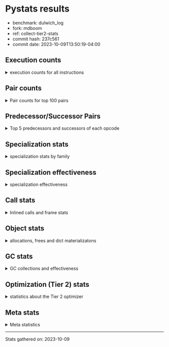 
# Pystats results

- benchmark: dulwich_log
- fork: mdboom
- ref: collect-tier2-stats
- commit hash: 237c561
- commit date: 2023-10-09T13:50:19-04:00

## Execution counts

<details>
<summary> execution counts for all instructions </summary>

|Name | Count | Self | Cumulative | Miss ratio | 
|---|---:|---:|---:|---:|
| LOAD_FAST | 37,744,080 | 20.4% | 20.4% |  |
| LOAD_CONST | 15,364,200 | 8.3% | 28.7% |  |
| STORE_FAST | 10,242,840 | 5.5% | 34.3% |  |
| POP_JUMP_IF_FALSE | 8,963,860 | 4.8% | 39.1% |  |
| RESUME_CHECK | 7,763,980 | 4.2% | 43.3% |  |
| LOAD_ATTR_METHOD_NO_DICT | 6,265,880 | 3.4% | 46.7% |  |
| RETURN_VALUE | 5,984,760 | 3.2% | 49.9% |  |
| LOAD_GLOBAL_MODULE | 5,435,400 | 2.9% | 52.9% |  |
| LOAD_ATTR_INSTANCE_VALUE | 5,041,340 | 2.7% | 55.6% |  |
| LOAD_FAST_LOAD_FAST | 4,935,720 | 2.7% | 58.3% |  |
| CALL_PY_EXACT_ARGS | 4,582,600 | 2.5% | 60.8% |  |
| STORE_ATTR_SLOT | 3,939,760 | 2.1% | 62.9% |  |
| LOAD_GLOBAL_BUILTIN | 3,932,540 | 2.1% | 65.0% |  |
| LOAD_ATTR_SLOT | 3,453,280 | 1.9% | 66.9% |  |
| TO_BOOL_BOOL | 3,349,020 | 1.8% | 68.7% | 0.7% |
| COMPARE_OP | 2,757,620 | 1.5% | 70.2% |  |
| POP_TOP | 2,507,320 | 1.4% | 71.5% |  |
| CALL | 2,346,720 | 1.3% | 72.8% |  |
| COMPARE_OP_INT | 2,163,340 | 1.2% | 74.0% |  |
| POP_JUMP_IF_NONE | 2,056,760 | 1.1% | 75.1% |  |
| STORE_FAST_STORE_FAST | 1,877,220 | 1.0% | 76.1% |  |
| CALL_METHOD_DESCRIPTOR_FAST_WITH_KEYWORDS | 1,869,000 | 1.0% | 77.1% |  |
| BUILD_TUPLE | 1,688,760 | 0.9% | 78.0% |  |
| BINARY_SLICE | 1,501,920 | 0.8% | 78.8% |  |
| UNPACK_SEQUENCE_TWO_TUPLE | 1,501,020 | 0.8% | 79.7% |  |
| LOAD_ATTR_METHOD_WITH_VALUES | 1,494,640 | 0.8% | 80.5% |  |
| PUSH_NULL | 1,406,220 | 0.8% | 81.2% |  |
| POP_JUMP_IF_TRUE | 1,405,060 | 0.8% | 82.0% |  |
| NOP | 1,402,740 | 0.8% | 82.7% |  |
| LOAD_DEREF | 1,396,260 | 0.8% | 83.5% |  |
| BINARY_OP_ADD_INT | 1,359,360 | 0.7% | 84.2% |  |
| RETURN_CONST | 1,310,580 | 0.7% | 84.9% |  |
| BINARY_OP | 1,219,140 | 0.7% | 85.6% |  |
| JUMP_BACKWARD | 1,126,440 | 0.6% | 86.2% |  |
| BUILD_LIST | 1,125,780 | 0.6% | 86.8% |  |
| FOR_ITER | 1,124,960 | 0.6% | 87.4% |  |
| CALL_LEN | 1,124,200 | 0.6% | 88.0% |  |
| LOAD_ATTR_PROPERTY | 1,120,320 | 0.6% | 88.6% |  |
| POP_JUMP_IF_NOT_NONE | 1,029,540 | 0.6% | 89.2% |  |
| CONTAINS_OP | 1,028,340 | 0.6% | 89.8% |  |
| LOAD_ATTR_MODULE | 1,026,460 | 0.6% | 90.3% |  |
| STORE_ATTR_INSTANCE_VALUE | 1,026,320 | 0.6% | 90.9% |  |
| BINARY_OP_MULTIPLY_INT | 844,380 | 0.5% | 91.3% |  |
| JUMP_FORWARD | 756,720 | 0.4% | 91.7% |  |
| TO_BOOL | 750,200 | 0.4% | 92.1% |  |
| COPY | 656,340 | 0.4% | 92.5% |  |
| CALL_BUILTIN_O | 655,980 | 0.4% | 92.9% |  |
| GET_ITER | 655,380 | 0.4% | 93.2% |  |
| CALL_METHOD_DESCRIPTOR_O | 653,200 | 0.4% | 93.6% |  |
| FOR_ITER_GEN | 563,880 | 0.3% | 93.9% |  |
| UNPACK_SEQUENCE_LIST | 563,880 | 0.3% | 94.2% |  |
| INTERPRETER_EXIT | 561,300 | 0.3% | 94.5% |  |
| CALL_BUILTIN_FAST | 560,920 | 0.3% | 94.8% |  |
| YIELD_VALUE | 470,040 | 0.3% | 95.0% |  |
| LOAD_ATTR | 469,460 | 0.3% | 95.3% |  |
| CALL_LIST_APPEND | 469,320 | 0.3% | 95.5% |  |
| CALL_BUILTIN_CLASS | 467,100 | 0.3% | 95.8% |  |
| TO_BOOL_INT | 396,720 | 0.2% | 96.0% | 5.6% |
| ENTER_EXECUTOR | 382,400 | 0.2% | 96.2% |  |
| BINARY_SUBSCR | 375,120 | 0.2% | 96.4% |  |
| CALL_ISINSTANCE | 374,760 | 0.2% | 96.6% |  |
| BINARY_SUBSCR_LIST_INT | 374,580 | 0.2% | 96.8% |  |
| CALL_METHOD_DESCRIPTOR_FAST | 374,460 | 0.2% | 97.0% |  |
| CALL_KW | 374,280 | 0.2% | 97.2% |  |
| CALL_BUILTIN_FAST_WITH_KEYWORDS | 373,740 | 0.2% | 97.4% |  |
| UNPACK_SEQUENCE_TUPLE | 281,520 | 0.2% | 97.6% |  |
| CALL_METHOD_DESCRIPTOR_NOARGS | 280,780 | 0.2% | 97.7% |  |
| CALL_PY_WITH_DEFAULTS | 280,620 | 0.2% | 97.9% |  |
| COPY_FREE_VARS | 280,140 | 0.2% | 98.0% |  |
| CHECK_EXC_MATCH | 279,900 | 0.2% | 98.2% |  |
| POP_EXCEPT | 279,900 | 0.2% | 98.3% |  |
| PUSH_EXC_INFO | 279,900 | 0.2% | 98.5% |  |
| BINARY_OP_SUBTRACT_INT | 241,440 | 0.1% | 98.6% |  |
| UNARY_NEGATIVE | 208,260 | 0.1% | 98.7% |  |
| BINARY_SUBSCR_GETITEM | 187,680 | 0.1% | 98.8% |  |
| LOAD_ATTR_METHOD_LAZY_DICT | 187,680 | 0.1% | 98.9% |  |
| SWAP | 186,960 | 0.1% | 99.0% |  |
| BINARY_SUBSCR_DICT | 186,960 | 0.1% | 99.1% |  |
| BINARY_OP_ADD_UNICODE | 186,240 | 0.1% | 99.2% |  |
| MAKE_FUNCTION | 93,900 | 0.1% | 99.3% |  |
| END_FOR | 93,840 | 0.1% | 99.3% |  |
| RETURN_GENERATOR | 93,840 | 0.1% | 99.4% |  |
| BINARY_SUBSCR_TUPLE_INT | 93,840 | 0.1% | 99.4% |  |
| CALL_BOUND_METHOD_EXACT_ARGS | 93,840 | 0.1% | 99.5% |  |
| LOAD_SUPER_ATTR_METHOD | 93,840 | 0.1% | 99.5% |  |
| MAKE_CELL | 93,540 | 0.1% | 99.6% |  |
| EXIT_INIT_CHECK | 93,180 | 0.1% | 99.6% |  |
| BUILD_MAP | 93,180 | 0.1% | 99.7% |  |
| EXTENDED_ARG | 93,180 | 0.1% | 99.7% |  |
| CALL_ALLOC_AND_ENTER_INIT | 93,180 | 0.1% | 99.8% |  |
| TO_BOOL_LIST | 93,180 | 0.1% | 99.8% |  |
| BINARY_OP_INPLACE_ADD_UNICODE | 93,120 | 0.1% | 99.9% |  |
| FOR_ITER_LIST | 93,120 | 0.1% | 99.9% |  |
| TO_BOOL_STR | 93,120 | 0.1% | 100.0% |  |
| STORE_ATTR | 800 | 0.0% | 100.0% |  |
| LOAD_GLOBAL | 420 | 0.0% | 100.0% |  |
| IS_OP | 360 | 0.0% | 100.0% |  |
| TO_BOOL_NONE | 180 | 0.0% | 100.0% |  |
| CALL_FUNCTION_EX | 120 | 0.0% | 100.0% |  |
| CALL_INTRINSIC_1 | 60 | 0.0% | 100.0% |  |
| DICT_MERGE | 60 | 0.0% | 100.0% |  |
| IMPORT_FROM | 60 | 0.0% | 100.0% |  |
| IMPORT_NAME | 60 | 0.0% | 100.0% |  |
| LIST_EXTEND | 60 | 0.0% | 100.0% |  |
| SET_FUNCTION_ATTRIBUTE | 60 | 0.0% | 100.0% |  |
| BINARY_OP_SUBTRACT_FLOAT | 60 | 0.0% | 100.0% |  |
| COMPARE_OP_STR | 60 | 0.0% | 100.0% |  |
| STORE_SUBSCR_DICT | 60 | 0.0% | 100.0% |  |
| STORE_SUBSCR | 20 | 0.0% | 100.0% |  |


</details>

## Pair counts

<details>
<summary> Pair counts for top 100 pairs </summary>

|Pair | Count | Self | Cumulative | 
|---|---:|---:|---:|
| POP_JUMP_IF_FALSE LOAD_FAST | 5,820,040 | 3.1% | 3.1% |
| LOAD_FAST LOAD_CONST | 4,958,640 | 2.7% | 5.8% |
| STORE_FAST LOAD_FAST | 4,705,620 | 2.5% | 8.4% |
| RESUME_CHECK LOAD_FAST | 4,486,840 | 2.4% | 10.8% |
| CALL_PY_EXACT_ARGS RESUME_CHECK | 4,395,640 | 2.4% | 13.2% |
| LOAD_FAST LOAD_ATTR_INSTANCE_VALUE | 3,829,580 | 2.1% | 15.3% |
| LOAD_FAST LOAD_ATTR_METHOD_NO_DICT | 3,374,220 | 1.8% | 17.1% |
| LOAD_FAST LOAD_ATTR_SLOT | 3,359,540 | 1.8% | 18.9% |
| LOAD_FAST STORE_ATTR_SLOT | 3,096,100 | 1.7% | 20.6% |
| LOAD_GLOBAL_BUILTIN LOAD_FAST | 2,998,340 | 1.6% | 22.2% |
| LOAD_ATTR_METHOD_NO_DICT LOAD_CONST | 2,902,920 | 1.6% | 23.8% |
| TO_BOOL_BOOL POP_JUMP_IF_FALSE | 2,901,420 | 1.6% | 25.3% |
| COMPARE_OP POP_JUMP_IF_FALSE | 2,684,220 | 1.5% | 26.8% |
| LOAD_FAST CALL_PY_EXACT_ARGS | 2,435,900 | 1.3% | 28.1% |
| LOAD_FAST LOAD_GLOBAL_MODULE | 2,159,640 | 1.2% | 29.3% |
| LOAD_CONST CALL_METHOD_DESCRIPTOR_FAST_WITH_KEYWORDS | 1,869,000 | 1.0% | 30.3% |
| LOAD_GLOBAL_MODULE COMPARE_OP | 1,690,820 | 0.9% | 31.2% |
| LOAD_CONST LOAD_CONST | 1,690,500 | 0.9% | 32.1% |
| LOAD_ATTR_METHOD_NO_DICT LOAD_FAST | 1,496,620 | 0.8% | 32.9% |
| LOAD_ATTR_INSTANCE_VALUE LOAD_FAST | 1,493,040 | 0.8% | 33.7% |
| STORE_ATTR_SLOT LOAD_FAST | 1,407,380 | 0.8% | 34.5% |
| LOAD_GLOBAL_MODULE LOAD_FAST | 1,405,920 | 0.8% | 35.2% |
| LOAD_ATTR_METHOD_NO_DICT CALL_PY_EXACT_ARGS | 1,398,780 | 0.8% | 36.0% |
| LOAD_CONST LOAD_FAST | 1,313,640 | 0.7% | 36.7% |
| UNPACK_SEQUENCE_TWO_TUPLE STORE_FAST_STORE_FAST | 1,313,340 | 0.7% | 37.4% |
| LOAD_CONST COMPARE_OP_INT | 1,313,080 | 0.7% | 38.1% |
| POP_JUMP_IF_NONE LOAD_FAST | 1,306,840 | 0.7% | 38.8% |
| RETURN_VALUE LOAD_ATTR_METHOD_NO_DICT | 1,305,120 | 0.7% | 39.5% |
| CALL_METHOD_DESCRIPTOR_FAST_WITH_KEYWORDS RETURN_VALUE | 1,305,120 | 0.7% | 40.3% |
| LOAD_CONST STORE_FAST | 1,291,620 | 0.7% | 41.0% |
| COMPARE_OP_INT POP_JUMP_IF_FALSE | 1,225,300 | 0.7% | 41.6% |
| LOAD_CONST BINARY_SLICE | 1,220,400 | 0.7% | 42.3% |
| CALL STORE_FAST | 1,125,780 | 0.6% | 42.9% |
| LOAD_CONST BINARY_OP | 1,125,000 | 0.6% | 43.5% |
| NOP LOAD_FAST | 1,121,880 | 0.6% | 44.1% |
| LOAD_FAST LOAD_ATTR_PROPERTY | 1,120,320 | 0.6% | 44.7% |
| POP_TOP LOAD_FAST | 1,102,780 | 0.6% | 45.3% |
| LOAD_CONST CALL | 1,033,940 | 0.6% | 45.9% |
| CALL TO_BOOL_BOOL | 1,032,480 | 0.6% | 46.4% |
| STORE_FAST LOAD_CONST | 1,032,060 | 0.6% | 47.0% |
| LOAD_FAST LOAD_FAST | 1,031,700 | 0.6% | 47.5% |
| LOAD_FAST CALL_LEN | 1,031,160 | 0.6% | 48.1% |
| LOAD_FAST POP_JUMP_IF_NONE | 1,031,000 | 0.6% | 48.7% |
| LOAD_ATTR_PROPERTY RESUME_CHECK | 1,027,200 | 0.6% | 49.2% |
| STORE_FAST_STORE_FAST LOAD_FAST | 938,160 | 0.5% | 49.7% |
| STORE_FAST LOAD_GLOBAL_BUILTIN | 938,040 | 0.5% | 50.2% |
| BUILD_TUPLE RETURN_VALUE | 937,860 | 0.5% | 50.7% |
| PUSH_NULL LOAD_FAST | 937,740 | 0.5% | 51.2% |
| LOAD_FAST STORE_FAST | 937,500 | 0.5% | 51.7% |
| RETURN_VALUE STORE_FAST | 936,780 | 0.5% | 52.3% |
| CONTAINS_OP POP_JUMP_IF_FALSE | 935,220 | 0.5% | 52.8% |
| LOAD_FAST LOAD_ATTR_METHOD_WITH_VALUES | 934,900 | 0.5% | 53.3% |
| LOAD_DEREF LOAD_ATTR_INSTANCE_VALUE | 931,660 | 0.5% | 53.8% |
| LOAD_FAST_LOAD_FAST STORE_ATTR_SLOT | 843,580 | 0.5% | 54.2% |
| STORE_FAST LOAD_GLOBAL_MODULE | 843,300 | 0.5% | 54.7% |
| RESUME_CHECK LOAD_GLOBAL_BUILTIN | 843,160 | 0.5% | 55.1% |
| LOAD_ATTR_METHOD_WITH_VALUES LOAD_FAST | 841,240 | 0.5% | 55.6% |
| LOAD_GLOBAL_MODULE LOAD_ATTR_MODULE | 840,160 | 0.5% | 56.0% |
| LOAD_ATTR_SLOT RETURN_VALUE | 839,500 | 0.5% | 56.5% |
| STORE_ATTR_SLOT LOAD_CONST | 750,360 | 0.4% | 56.9% |
| FOR_ITER STORE_FAST | 750,180 | 0.4% | 57.3% |
| CALL_LEN LOAD_CONST | 750,180 | 0.4% | 57.7% |
| POP_JUMP_IF_NOT_NONE LOAD_FAST | 749,100 | 0.4% | 58.1% |
| LOAD_CONST COMPARE_OP | 730,280 | 0.4% | 58.5% |
| LOAD_CONST BINARY_OP_ADD_INT | 702,840 | 0.4% | 58.9% |
| STORE_FAST LOAD_FAST_LOAD_FAST | 656,940 | 0.4% | 59.3% |
| LOAD_CONST BINARY_OP_MULTIPLY_INT | 656,700 | 0.4% | 59.6% |
| LOAD_FAST TO_BOOL | 656,660 | 0.4% | 60.0% |
| RETURN_VALUE UNPACK_SEQUENCE_TWO_TUPLE | 656,520 | 0.4% | 60.3% |
| LOAD_FAST_LOAD_FAST LOAD_CONST | 656,520 | 0.4% | 60.7% |
| JUMP_BACKWARD FOR_ITER | 656,160 | 0.4% | 61.0% |
| LOAD_FAST POP_JUMP_IF_NOT_NONE | 654,900 | 0.4% | 61.4% |
| POP_JUMP_IF_FALSE LOAD_GLOBAL_MODULE | 654,540 | 0.4% | 61.7% |
| LOAD_FAST TO_BOOL_BOOL | 654,220 | 0.4% | 62.1% |
| RETURN_VALUE RETURN_VALUE | 654,180 | 0.4% | 62.4% |
| LOAD_ATTR_SLOT POP_JUMP_IF_NONE | 652,560 | 0.4% | 62.8% |
| LOAD_ATTR_SLOT LOAD_ATTR_METHOD_NO_DICT | 652,560 | 0.4% | 63.1% |
| LOAD_ATTR_SLOT TO_BOOL_BOOL | 652,560 | 0.4% | 63.5% |
| LOAD_ATTR_INSTANCE_VALUE LOAD_ATTR_METHOD_NO_DICT | 652,460 | 0.4% | 63.9% |
| CALL_METHOD_DESCRIPTOR_FAST_WITH_KEYWORDS UNPACK_SEQUENCE_LIST | 563,880 | 0.3% | 64.2% |
| UNPACK_SEQUENCE_LIST STORE_FAST_STORE_FAST | 563,880 | 0.3% | 64.5% |
| BINARY_SLICE STORE_FAST | 563,040 | 0.3% | 64.8% |
| BUILD_LIST LOAD_FAST | 562,980 | 0.3% | 65.1% |
| STORE_ATTR_SLOT RETURN_CONST | 562,860 | 0.3% | 65.4% |
| BUILD_LIST STORE_FAST | 562,740 | 0.3% | 65.7% |
| COMPARE_OP_INT POP_JUMP_IF_TRUE | 562,680 | 0.3% | 66.0% |
| STORE_FAST JUMP_BACKWARD | 562,140 | 0.3% | 66.3% |
| RESUME_CHECK LOAD_GLOBAL_MODULE | 561,640 | 0.3% | 66.6% |
| LOAD_FAST RETURN_VALUE | 561,540 | 0.3% | 66.9% |
| LOAD_FAST CALL | 561,460 | 0.3% | 67.2% |
| POP_JUMP_IF_FALSE POP_TOP | 561,420 | 0.3% | 67.5% |
| STORE_FAST NOP | 561,420 | 0.3% | 67.8% |
| POP_JUMP_IF_TRUE LOAD_FAST | 561,040 | 0.3% | 68.1% |
| LOAD_ATTR_MODULE PUSH_NULL | 560,800 | 0.3% | 68.4% |
| LOAD_ATTR_INSTANCE_VALUE CONTAINS_OP | 559,440 | 0.3% | 68.7% |
| POP_JUMP_IF_FALSE LOAD_FAST_LOAD_FAST | 515,220 | 0.3% | 69.0% |
| BINARY_SLICE RETURN_VALUE | 470,040 | 0.3% | 69.3% |
| BUILD_TUPLE YIELD_VALUE | 470,040 | 0.3% | 69.5% |
| JUMP_BACKWARD FOR_ITER_GEN | 470,040 | 0.3% | 69.8% |
| YIELD_VALUE UNPACK_SEQUENCE_TWO_TUPLE | 470,040 | 0.3% | 70.0% |


</details>

## Predecessor/Successor Pairs

<details>
<summary> Top 5 predecessors and successors of each opcode </summary>

### BINARY_SLICE

<details>
<summary> Successors and predecessors for BINARY_SLICE </summary>

|Predecessors | Count | Percentage | 
|---|---:|---:|
| LOAD_CONST | 1,220,400 | 81.3% |
| BINARY_OP_ADD_INT | 281,520 | 18.7% |

|Successors | Count | Percentage | 
|---|---:|---:|
| STORE_FAST | 563,040 | 37.5% |
| RETURN_VALUE | 470,040 | 31.3% |
| CALL | 187,680 | 12.5% |
| CALL_BUILTIN_O | 187,500 | 12.5% |
| CALL_BUILTIN_CLASS | 93,660 | 6.2% |


</details>

### CACHE

<details>
<summary> Successors and predecessors for CACHE </summary>

|Successors | Count | Percentage | 
|---|---:|---:|
| RESUME_CHECK | 373,980 | 66.6% |
| COPY_FREE_VARS | 93,840 | 16.7% |
| MAKE_CELL | 93,480 | 16.7% |


</details>

### BINARY_OP_INPLACE_ADD_UNICODE

<details>
<summary> Successors and predecessors for BINARY_OP_INPLACE_ADD_UNICODE </summary>

|Predecessors | Count | Percentage | 
|---|---:|---:|
| BINARY_OP_ADD_UNICODE | 93,120 | 100.0% |

|Successors | Count | Percentage | 
|---|---:|---:|
| JUMP_BACKWARD | 93,120 | 100.0% |


</details>

### BINARY_SUBSCR

<details>
<summary> Successors and predecessors for BINARY_SUBSCR </summary>

|Predecessors | Count | Percentage | 
|---|---:|---:|
| LOAD_CONST | 375,000 | 100.0% |
| BINARY_SUBSCR | 120 | 0.0% |

|Successors | Count | Percentage | 
|---|---:|---:|
| LOAD_CONST | 375,000 | 100.0% |
| BINARY_SUBSCR | 120 | 0.0% |


</details>

### CHECK_EXC_MATCH

<details>
<summary> Successors and predecessors for CHECK_EXC_MATCH </summary>

|Predecessors | Count | Percentage | 
|---|---:|---:|
| LOAD_GLOBAL_BUILTIN | 279,900 | 100.0% |

|Successors | Count | Percentage | 
|---|---:|---:|
| POP_JUMP_IF_FALSE | 279,900 | 100.0% |


</details>

### END_FOR

<details>
<summary> Successors and predecessors for END_FOR </summary>

|Predecessors | Count | Percentage | 
|---|---:|---:|
| RETURN_CONST | 93,840 | 100.0% |

|Successors | Count | Percentage | 
|---|---:|---:|
| LOAD_FAST | 93,840 | 100.0% |


</details>

### EXIT_INIT_CHECK

<details>
<summary> Successors and predecessors for EXIT_INIT_CHECK </summary>

|Predecessors | Count | Percentage | 
|---|---:|---:|
| RETURN_CONST | 93,180 | 100.0% |

|Successors | Count | Percentage | 
|---|---:|---:|
| RETURN_VALUE | 93,180 | 100.0% |


</details>

### GET_ITER

<details>
<summary> Successors and predecessors for GET_ITER </summary>

|Predecessors | Count | Percentage | 
|---|---:|---:|
| CALL_BUILTIN_CLASS | 280,620 | 42.8% |
| RETURN_VALUE | 187,020 | 28.5% |
| RETURN_GENERATOR | 93,840 | 14.3% |
| LOAD_FAST | 93,840 | 14.3% |
| CALL | 60 | 0.0% |

|Successors | Count | Percentage | 
|---|---:|---:|
| FOR_ITER | 468,420 | 71.5% |
| FOR_ITER_GEN | 93,840 | 14.3% |
| FOR_ITER_LIST | 93,120 | 14.2% |


</details>

### INTERPRETER_EXIT

<details>
<summary> Successors and predecessors for INTERPRETER_EXIT </summary>

|Predecessors | Count | Percentage | 
|---|---:|---:|
| RETURN_CONST | 375,000 | 66.8% |
| RETURN_VALUE | 186,300 | 33.2% |


</details>

### MAKE_FUNCTION

<details>
<summary> Successors and predecessors for MAKE_FUNCTION </summary>

|Predecessors | Count | Percentage | 
|---|---:|---:|
| LOAD_CONST | 93,900 | 100.0% |

|Successors | Count | Percentage | 
|---|---:|---:|
| STORE_FAST | 93,840 | 99.9% |
| SET_FUNCTION_ATTRIBUTE | 60 | 0.1% |


</details>

### NOP

<details>
<summary> Successors and predecessors for NOP </summary>

|Predecessors | Count | Percentage | 
|---|---:|---:|
| STORE_FAST | 561,420 | 40.0% |
| RESUME_CHECK | 466,620 | 33.3% |
| POP_JUMP_IF_TRUE | 187,680 | 13.4% |
| POP_JUMP_IF_FALSE | 93,840 | 6.7% |
| FOR_ITER | 93,120 | 6.6% |

|Successors | Count | Percentage | 
|---|---:|---:|
| LOAD_FAST | 1,121,880 | 80.0% |
| LOAD_GLOBAL_MODULE | 187,680 | 13.4% |
| LOAD_GLOBAL_BUILTIN | 93,120 | 6.6% |
| LOAD_DEREF | 60 | 0.0% |


</details>

### POP_EXCEPT

<details>
<summary> Successors and predecessors for POP_EXCEPT </summary>

|Predecessors | Count | Percentage | 
|---|---:|---:|
| POP_TOP | 279,900 | 100.0% |

|Successors | Count | Percentage | 
|---|---:|---:|
| JUMP_FORWARD | 186,780 | 66.7% |
| RETURN_CONST | 93,120 | 33.3% |


</details>

### POP_TOP

<details>
<summary> Successors and predecessors for POP_TOP </summary>

|Predecessors | Count | Percentage | 
|---|---:|---:|
| POP_JUMP_IF_FALSE | 561,420 | 22.4% |
| RESUME_CHECK | 470,040 | 18.7% |
| RETURN_CONST | 469,200 | 18.7% |
| CALL_METHOD_DESCRIPTOR_O | 465,520 | 18.6% |
| SWAP | 93,840 | 3.7% |

|Successors | Count | Percentage | 
|---|---:|---:|
| LOAD_FAST | 1,102,780 | 44.0% |
| RETURN_CONST | 280,800 | 11.2% |
| POP_EXCEPT | 279,900 | 11.2% |
| LOAD_CONST | 187,740 | 7.5% |
| BUILD_LIST | 93,900 | 3.7% |


</details>

### PUSH_EXC_INFO

<details>
<summary> Successors and predecessors for PUSH_EXC_INFO </summary>

|Predecessors | Count | Percentage | 
|---|---:|---:|
| BINARY_SUBSCR_DICT | 186,780 | 66.7% |
| CALL_BUILTIN_FAST_WITH_KEYWORDS | 93,120 | 33.3% |

|Successors | Count | Percentage | 
|---|---:|---:|
| LOAD_GLOBAL_BUILTIN | 279,900 | 100.0% |


</details>

### PUSH_NULL

<details>
<summary> Successors and predecessors for PUSH_NULL </summary>

|Predecessors | Count | Percentage | 
|---|---:|---:|
| LOAD_ATTR_MODULE | 560,800 | 39.9% |
| LOAD_FAST_LOAD_FAST | 376,200 | 26.8% |
| LOAD_FAST | 281,460 | 20.0% |
| LOAD_ATTR | 93,860 | 6.7% |
| RETURN_VALUE | 93,840 | 6.7% |

|Successors | Count | Percentage | 
|---|---:|---:|
| LOAD_FAST | 937,740 | 66.7% |
| CALL | 94,140 | 6.7% |
| LOAD_FAST_LOAD_FAST | 93,840 | 6.7% |
| LOAD_CONST | 93,660 | 6.7% |
| CALL_BUILTIN_FAST_WITH_KEYWORDS | 93,660 | 6.7% |


</details>

### RETURN_GENERATOR

<details>
<summary> Successors and predecessors for RETURN_GENERATOR </summary>

|Predecessors | Count | Percentage | 
|---|---:|---:|
| CALL_PY_EXACT_ARGS | 93,840 | 100.0% |

|Successors | Count | Percentage | 
|---|---:|---:|
| GET_ITER | 93,840 | 100.0% |


</details>

### RETURN_VALUE

<details>
<summary> Successors and predecessors for RETURN_VALUE </summary>

|Predecessors | Count | Percentage | 
|---|---:|---:|
| CALL_METHOD_DESCRIPTOR_FAST_WITH_KEYWORDS | 1,305,120 | 21.8% |
| BUILD_TUPLE | 937,860 | 15.7% |
| LOAD_ATTR_SLOT | 839,500 | 14.0% |
| RETURN_VALUE | 654,180 | 10.9% |
| LOAD_FAST | 561,540 | 9.4% |

|Successors | Count | Percentage | 
|---|---:|---:|
| LOAD_ATTR_METHOD_NO_DICT | 1,305,120 | 21.8% |
| STORE_FAST | 936,780 | 15.7% |
| UNPACK_SEQUENCE_TWO_TUPLE | 656,520 | 11.0% |
| RETURN_VALUE | 654,180 | 10.9% |
| BUILD_TUPLE | 469,860 | 7.9% |


</details>

### STORE_SUBSCR

<details>
<summary> Successors and predecessors for STORE_SUBSCR </summary>

|Predecessors | Count | Percentage | 
|---|---:|---:|
| LOAD_CONST | 20 | 100.0% |

|Successors | Count | Percentage | 
|---|---:|---:|
| STORE_SUBSCR_DICT | 20 | 100.0% |


</details>

### TO_BOOL

<details>
<summary> Successors and predecessors for TO_BOOL </summary>

|Predecessors | Count | Percentage | 
|---|---:|---:|
| LOAD_FAST | 656,660 | 87.5% |
| LOAD_ATTR_INSTANCE_VALUE | 93,180 | 12.4% |
| TO_BOOL | 260 | 0.0% |
| COPY | 60 | 0.0% |
| CALL_ISINSTANCE | 40 | 0.0% |

|Successors | Count | Percentage | 
|---|---:|---:|
| POP_JUMP_IF_FALSE | 469,860 | 62.6% |
| POP_JUMP_IF_TRUE | 279,940 | 37.3% |
| TO_BOOL | 260 | 0.0% |
| TO_BOOL_BOOL | 80 | 0.0% |
| TO_BOOL_NONE | 60 | 0.0% |


</details>

### UNARY_NEGATIVE

<details>
<summary> Successors and predecessors for UNARY_NEGATIVE </summary>

|Predecessors | Count | Percentage | 
|---|---:|---:|
| LOAD_FAST | 115,140 | 55.3% |
| RETURN_VALUE | 93,120 | 44.7% |

|Successors | Count | Percentage | 
|---|---:|---:|
| STORE_FAST | 115,140 | 55.3% |
| LOAD_FAST | 93,120 | 44.7% |


</details>

### BINARY_OP

<details>
<summary> Successors and predecessors for BINARY_OP </summary>

|Predecessors | Count | Percentage | 
|---|---:|---:|
| LOAD_CONST | 1,125,000 | 92.3% |
| BINARY_OP_ADD_INT | 93,660 | 7.7% |
| BINARY_OP | 460 | 0.0% |
| LOAD_FAST | 20 | 0.0% |

|Successors | Count | Percentage | 
|---|---:|---:|
| STORE_FAST | 468,840 | 38.5% |
| TO_BOOL_INT | 281,160 | 23.1% |
| CALL | 187,680 | 15.4% |
| LOAD_CONST | 93,660 | 7.7% |
| LOAD_FAST | 93,660 | 7.7% |


</details>

### BUILD_LIST

<details>
<summary> Successors and predecessors for BUILD_LIST </summary>

|Predecessors | Count | Percentage | 
|---|---:|---:|
| STORE_FAST | 375,180 | 33.3% |
| STORE_ATTR_SLOT | 375,180 | 33.3% |
| RESUME_CHECK | 187,500 | 16.7% |
| LOAD_FAST | 93,960 | 8.3% |
| POP_TOP | 93,900 | 8.3% |

|Successors | Count | Percentage | 
|---|---:|---:|
| LOAD_FAST | 562,980 | 50.0% |
| STORE_FAST | 562,740 | 50.0% |
| CALL_BUILTIN_CLASS | 40 | 0.0% |
| CALL | 20 | 0.0% |


</details>

### BUILD_MAP

<details>
<summary> Successors and predecessors for BUILD_MAP </summary>

|Predecessors | Count | Percentage | 
|---|---:|---:|
| STORE_ATTR_INSTANCE_VALUE | 93,120 | 99.9% |
| CALL_INTRINSIC_1 | 60 | 0.1% |

|Successors | Count | Percentage | 
|---|---:|---:|
| LOAD_FAST | 93,180 | 100.0% |


</details>

### BUILD_TUPLE

<details>
<summary> Successors and predecessors for BUILD_TUPLE </summary>

|Predecessors | Count | Percentage | 
|---|---:|---:|
| RETURN_VALUE | 469,860 | 27.8% |
| LOAD_FAST_LOAD_FAST | 468,840 | 27.8% |
| LOAD_FAST | 374,700 | 22.2% |
| BUILD_TUPLE | 187,680 | 11.1% |
| CALL_METHOD_DESCRIPTOR_FAST | 93,840 | 5.6% |

|Successors | Count | Percentage | 
|---|---:|---:|
| RETURN_VALUE | 937,860 | 55.5% |
| YIELD_VALUE | 470,040 | 27.8% |
| BUILD_TUPLE | 187,680 | 11.1% |
| CALL_BUILTIN_FAST | 93,120 | 5.5% |
| LOAD_CONST | 60 | 0.0% |


</details>

### CALL

<details>
<summary> Successors and predecessors for CALL </summary>

|Predecessors | Count | Percentage | 
|---|---:|---:|
| LOAD_CONST | 1,033,940 | 44.1% |
| LOAD_FAST | 561,460 | 23.9% |
| BINARY_SLICE | 187,680 | 8.0% |
| BINARY_OP | 187,680 | 8.0% |
| LOAD_FAST_LOAD_FAST | 186,780 | 8.0% |

|Successors | Count | Percentage | 
|---|---:|---:|
| STORE_FAST | 1,125,780 | 48.0% |
| TO_BOOL_BOOL | 1,032,480 | 44.0% |
| LOAD_FAST | 93,960 | 4.0% |
| RESUME_CHECK | 93,120 | 4.0% |
| CALL | 920 | 0.0% |


</details>

### CALL_FUNCTION_EX

<details>
<summary> Successors and predecessors for CALL_FUNCTION_EX </summary>

|Predecessors | Count | Percentage | 
|---|---:|---:|
| DICT_MERGE | 60 | 50.0% |
| LOAD_FAST | 60 | 50.0% |

|Successors | Count | Percentage | 
|---|---:|---:|
| RETURN_VALUE | 60 | 50.0% |
| COPY_FREE_VARS | 60 | 50.0% |


</details>

### CALL_INTRINSIC_1

<details>
<summary> Successors and predecessors for CALL_INTRINSIC_1 </summary>

|Predecessors | Count | Percentage | 
|---|---:|---:|
| LIST_EXTEND | 60 | 100.0% |

|Successors | Count | Percentage | 
|---|---:|---:|
| BUILD_MAP | 60 | 100.0% |


</details>

### CALL_KW

<details>
<summary> Successors and predecessors for CALL_KW </summary>

|Predecessors | Count | Percentage | 
|---|---:|---:|
| LOAD_CONST | 374,280 | 100.0% |

|Successors | Count | Percentage | 
|---|---:|---:|
| RESUME_CHECK | 281,160 | 75.1% |
| RETURN_VALUE | 93,120 | 24.9% |


</details>

### COMPARE_OP

<details>
<summary> Successors and predecessors for COMPARE_OP </summary>

|Predecessors | Count | Percentage | 
|---|---:|---:|
| LOAD_GLOBAL_MODULE | 1,690,820 | 61.3% |
| LOAD_CONST | 730,280 | 26.5% |
| LOAD_FAST_LOAD_FAST | 335,700 | 12.2% |
| COMPARE_OP | 820 | 0.0% |

|Successors | Count | Percentage | 
|---|---:|---:|
| POP_JUMP_IF_FALSE | 2,684,220 | 97.3% |
| STORE_FAST | 72,540 | 2.6% |
| COMPARE_OP | 820 | 0.0% |
| COMPARE_OP_INT | 20 | 0.0% |
| COMPARE_OP_STR | 20 | 0.0% |


</details>

### CONTAINS_OP

<details>
<summary> Successors and predecessors for CONTAINS_OP </summary>

|Predecessors | Count | Percentage | 
|---|---:|---:|
| LOAD_ATTR_INSTANCE_VALUE | 559,440 | 54.4% |
| LOAD_GLOBAL_MODULE | 281,220 | 27.3% |
| LOAD_CONST | 187,680 | 18.3% |

|Successors | Count | Percentage | 
|---|---:|---:|
| POP_JUMP_IF_FALSE | 935,220 | 90.9% |
| STORE_FAST | 93,120 | 9.1% |


</details>

### COPY

<details>
<summary> Successors and predecessors for COPY </summary>

|Predecessors | Count | Percentage | 
|---|---:|---:|
| COMPARE_OP_INT | 375,360 | 57.2% |
| LOAD_CONST | 115,140 | 17.5% |
| LOAD_FAST | 93,240 | 14.2% |
| POP_JUMP_IF_FALSE | 72,600 | 11.1% |

|Successors | Count | Percentage | 
|---|---:|---:|
| TO_BOOL_BOOL | 447,900 | 68.2% |
| TO_BOOL_INT | 115,140 | 17.5% |
| LOAD_ATTR_INSTANCE_VALUE | 93,120 | 14.2% |
| TO_BOOL_NONE | 120 | 0.0% |
| TO_BOOL | 60 | 0.0% |


</details>

### COPY_FREE_VARS

<details>
<summary> Successors and predecessors for COPY_FREE_VARS </summary>

|Predecessors | Count | Percentage | 
|---|---:|---:|
| CACHE | 93,840 | 33.5% |
| CALL_PY_EXACT_ARGS | 93,120 | 33.2% |
| LOAD_ATTR_PROPERTY | 93,120 | 33.2% |
| CALL_FUNCTION_EX | 60 | 0.0% |

|Successors | Count | Percentage | 
|---|---:|---:|
| RESUME_CHECK | 280,140 | 100.0% |


</details>

### DICT_MERGE

<details>
<summary> Successors and predecessors for DICT_MERGE </summary>

|Predecessors | Count | Percentage | 
|---|---:|---:|
| LOAD_FAST | 60 | 100.0% |

|Successors | Count | Percentage | 
|---|---:|---:|
| CALL_FUNCTION_EX | 60 | 100.0% |


</details>

### ENTER_EXECUTOR

<details>
<summary> Successors and predecessors for ENTER_EXECUTOR </summary>

|Predecessors | Count | Percentage | 
|---|---:|---:|
| POP_JUMP_IF_FALSE | 288,540 | 75.5% |
| POP_TOP | 93,780 | 24.5% |
| POP_JUMP_IF_NOT_NONE | 60 | 0.0% |
| JUMP_BACKWARD | 20 | 0.0% |

|Successors | Count | Percentage | 
|---|---:|---:|
| LOAD_FAST_LOAD_FAST | 194,880 | 51.0% |
| CALL_LIST_APPEND | 93,660 | 24.5% |
| LOAD_CONST | 91,920 | 24.0% |
| BINARY_SUBSCR_GETITEM | 1,860 | 0.5% |
| LOAD_FAST | 60 | 0.0% |


</details>

### EXTENDED_ARG

<details>
<summary> Successors and predecessors for EXTENDED_ARG </summary>

|Predecessors | Count | Percentage | 
|---|---:|---:|
| TO_BOOL_LIST | 93,180 | 100.0% |

|Successors | Count | Percentage | 
|---|---:|---:|
| POP_JUMP_IF_FALSE | 93,180 | 100.0% |


</details>

### FOR_ITER

<details>
<summary> Successors and predecessors for FOR_ITER </summary>

|Predecessors | Count | Percentage | 
|---|---:|---:|
| JUMP_BACKWARD | 656,160 | 58.3% |
| GET_ITER | 468,420 | 41.6% |
| FOR_ITER | 380 | 0.0% |

|Successors | Count | Percentage | 
|---|---:|---:|
| STORE_FAST | 750,180 | 66.7% |
| LOAD_FAST_LOAD_FAST | 93,840 | 8.3% |
| LOAD_GLOBAL_BUILTIN | 93,660 | 8.3% |
| UNPACK_SEQUENCE_TWO_TUPLE | 93,660 | 8.3% |
| NOP | 93,120 | 8.3% |


</details>

### IMPORT_FROM

<details>
<summary> Successors and predecessors for IMPORT_FROM </summary>

|Predecessors | Count | Percentage | 
|---|---:|---:|
| IMPORT_NAME | 60 | 100.0% |

|Successors | Count | Percentage | 
|---|---:|---:|
| STORE_FAST | 60 | 100.0% |


</details>

### IMPORT_NAME

<details>
<summary> Successors and predecessors for IMPORT_NAME </summary>

|Predecessors | Count | Percentage | 
|---|---:|---:|
| LOAD_CONST | 60 | 100.0% |

|Successors | Count | Percentage | 
|---|---:|---:|
| IMPORT_FROM | 60 | 100.0% |


</details>

### IS_OP

<details>
<summary> Successors and predecessors for IS_OP </summary>

|Predecessors | Count | Percentage | 
|---|---:|---:|
| LOAD_FAST_LOAD_FAST | 180 | 50.0% |
| LOAD_GLOBAL_MODULE | 160 | 44.4% |
| LOAD_GLOBAL | 20 | 5.6% |

|Successors | Count | Percentage | 
|---|---:|---:|
| POP_JUMP_IF_FALSE | 360 | 100.0% |


</details>

### JUMP_BACKWARD

<details>
<summary> Successors and predecessors for JUMP_BACKWARD </summary>

|Predecessors | Count | Percentage | 
|---|---:|---:|
| STORE_FAST | 562,140 | 49.9% |
| STORE_FAST_STORE_FAST | 376,200 | 33.4% |
| CALL_LIST_APPEND | 94,680 | 8.4% |
| BINARY_OP_INPLACE_ADD_UNICODE | 93,120 | 8.3% |
| POP_JUMP_IF_NOT_NONE | 240 | 0.0% |

|Successors | Count | Percentage | 
|---|---:|---:|
| FOR_ITER | 656,160 | 58.3% |
| FOR_ITER_GEN | 470,040 | 41.7% |
| LOAD_GLOBAL_BUILTIN | 220 | 0.0% |
| ENTER_EXECUTOR | 20 | 0.0% |


</details>

### JUMP_FORWARD

<details>
<summary> Successors and predecessors for JUMP_FORWARD </summary>

|Predecessors | Count | Percentage | 
|---|---:|---:|
| STORE_FAST | 289,140 | 38.2% |
| POP_EXCEPT | 186,780 | 24.7% |
| POP_TOP | 93,840 | 12.4% |
| POP_JUMP_IF_FALSE | 93,660 | 12.4% |
| STORE_ATTR_INSTANCE_VALUE | 93,280 | 12.3% |

|Successors | Count | Percentage | 
|---|---:|---:|
| LOAD_FAST_LOAD_FAST | 381,840 | 50.5% |
| LOAD_FAST | 374,880 | 49.5% |


</details>

### LIST_EXTEND

<details>
<summary> Successors and predecessors for LIST_EXTEND </summary>

|Predecessors | Count | Percentage | 
|---|---:|---:|
| LOAD_FAST | 60 | 100.0% |

|Successors | Count | Percentage | 
|---|---:|---:|
| CALL_INTRINSIC_1 | 60 | 100.0% |


</details>

### LOAD_ATTR

<details>
<summary> Successors and predecessors for LOAD_ATTR </summary>

|Predecessors | Count | Percentage | 
|---|---:|---:|
| LOAD_ATTR_INSTANCE_VALUE | 187,320 | 39.9% |
| LOAD_FAST | 94,140 | 20.1% |
| LOAD_GLOBAL_MODULE | 93,900 | 20.0% |
| LOAD_FAST_LOAD_FAST | 93,840 | 20.0% |
| LOAD_ATTR | 220 | 0.0% |

|Successors | Count | Percentage | 
|---|---:|---:|
| PUSH_NULL | 93,860 | 20.0% |
| CALL_PY_EXACT_ARGS | 93,840 | 20.0% |
| STORE_FAST | 93,720 | 20.0% |
| LOAD_FAST | 93,680 | 20.0% |
| CALL_PY_WITH_DEFAULTS | 93,660 | 20.0% |


</details>

### LOAD_CONST

<details>
<summary> Successors and predecessors for LOAD_CONST </summary>

|Predecessors | Count | Percentage | 
|---|---:|---:|
| LOAD_FAST | 4,958,640 | 32.3% |
| LOAD_ATTR_METHOD_NO_DICT | 2,902,920 | 18.9% |
| LOAD_CONST | 1,690,500 | 11.0% |
| STORE_FAST | 1,032,060 | 6.7% |
| STORE_ATTR_SLOT | 750,360 | 4.9% |

|Successors | Count | Percentage | 
|---|---:|---:|
| CALL_METHOD_DESCRIPTOR_FAST_WITH_KEYWORDS | 1,869,000 | 12.2% |
| LOAD_CONST | 1,690,500 | 11.0% |
| LOAD_FAST | 1,313,640 | 8.6% |
| COMPARE_OP_INT | 1,313,080 | 8.5% |
| STORE_FAST | 1,291,620 | 8.4% |


</details>

### LOAD_DEREF

<details>
<summary> Successors and predecessors for LOAD_DEREF </summary>

|Predecessors | Count | Percentage | 
|---|---:|---:|
| POP_JUMP_IF_FALSE | 279,420 | 20.0% |
| LOAD_FAST | 279,360 | 20.0% |
| RESUME_CHECK | 186,600 | 13.4% |
| LOAD_GLOBAL_MODULE | 186,240 | 13.3% |
| STORE_FAST | 185,100 | 13.3% |

|Successors | Count | Percentage | 
|---|---:|---:|
| LOAD_ATTR_INSTANCE_VALUE | 931,660 | 66.7% |
| STORE_ATTR_INSTANCE_VALUE | 186,280 | 13.3% |
| LOAD_ATTR_METHOD_WITH_VALUES | 185,040 | 13.3% |
| BINARY_OP_ADD_UNICODE | 93,120 | 6.7% |
| PUSH_NULL | 60 | 0.0% |


</details>

### LOAD_FAST

<details>
<summary> Successors and predecessors for LOAD_FAST </summary>

|Predecessors | Count | Percentage | 
|---|---:|---:|
| POP_JUMP_IF_FALSE | 5,820,040 | 15.4% |
| STORE_FAST | 4,705,620 | 12.5% |
| RESUME_CHECK | 4,486,840 | 11.9% |
| LOAD_GLOBAL_BUILTIN | 2,998,340 | 7.9% |
| LOAD_ATTR_METHOD_NO_DICT | 1,496,620 | 4.0% |

|Successors | Count | Percentage | 
|---|---:|---:|
| LOAD_CONST | 4,958,640 | 13.1% |
| LOAD_ATTR_INSTANCE_VALUE | 3,829,580 | 10.1% |
| LOAD_ATTR_METHOD_NO_DICT | 3,374,220 | 8.9% |
| LOAD_ATTR_SLOT | 3,359,540 | 8.9% |
| STORE_ATTR_SLOT | 3,096,100 | 8.2% |


</details>

### LOAD_FAST_LOAD_FAST

<details>
<summary> Successors and predecessors for LOAD_FAST_LOAD_FAST </summary>

|Predecessors | Count | Percentage | 
|---|---:|---:|
| STORE_FAST | 656,940 | 13.3% |
| POP_JUMP_IF_FALSE | 515,220 | 10.4% |
| POP_JUMP_IF_NONE | 469,860 | 9.5% |
| STORE_ATTR_SLOT | 468,620 | 9.5% |
| JUMP_FORWARD | 381,840 | 7.7% |

|Successors | Count | Percentage | 
|---|---:|---:|
| STORE_ATTR_SLOT | 843,580 | 17.1% |
| LOAD_CONST | 656,520 | 13.3% |
| BUILD_TUPLE | 468,840 | 9.5% |
| COMPARE_OP_INT | 382,560 | 7.8% |
| PUSH_NULL | 376,200 | 7.6% |


</details>

### LOAD_GLOBAL

<details>
<summary> Successors and predecessors for LOAD_GLOBAL </summary>

|Predecessors | Count | Percentage | 
|---|---:|---:|
| STORE_ATTR_INSTANCE_VALUE | 160 | 38.1% |
| LOAD_FAST | 100 | 23.8% |
| RETURN_VALUE | 40 | 9.5% |
| LOAD_ATTR_METHOD_WITH_VALUES | 40 | 9.5% |
| RESUME_CHECK | 40 | 9.5% |

|Successors | Count | Percentage | 
|---|---:|---:|
| LOAD_GLOBAL_BUILTIN | 200 | 47.6% |
| LOAD_GLOBAL_MODULE | 180 | 42.9% |
| IS_OP | 20 | 4.8% |
| LOAD_ATTR | 20 | 4.8% |


</details>

### MAKE_CELL

<details>
<summary> Successors and predecessors for MAKE_CELL </summary>

|Predecessors | Count | Percentage | 
|---|---:|---:|
| CACHE | 93,480 | 99.9% |
| CALL | 60 | 0.1% |

|Successors | Count | Percentage | 
|---|---:|---:|
| RESUME_CHECK | 93,540 | 100.0% |


</details>

### POP_JUMP_IF_FALSE

<details>
<summary> Successors and predecessors for POP_JUMP_IF_FALSE </summary>

|Predecessors | Count | Percentage | 
|---|---:|---:|
| TO_BOOL_BOOL | 2,901,420 | 32.4% |
| COMPARE_OP | 2,684,220 | 29.9% |
| COMPARE_OP_INT | 1,225,300 | 13.7% |
| CONTAINS_OP | 935,220 | 10.4% |
| TO_BOOL | 469,860 | 5.2% |

|Successors | Count | Percentage | 
|---|---:|---:|
| LOAD_FAST | 5,820,040 | 64.9% |
| LOAD_GLOBAL_MODULE | 654,540 | 7.3% |
| POP_TOP | 561,420 | 6.3% |
| LOAD_FAST_LOAD_FAST | 515,220 | 5.7% |
| ENTER_EXECUTOR | 288,540 | 3.2% |


</details>

### POP_JUMP_IF_NONE

<details>
<summary> Successors and predecessors for POP_JUMP_IF_NONE </summary>

|Predecessors | Count | Percentage | 
|---|---:|---:|
| LOAD_FAST | 1,031,000 | 50.1% |
| LOAD_ATTR_SLOT | 652,560 | 31.7% |
| LOAD_ATTR_INSTANCE_VALUE | 279,340 | 13.6% |
| CALL_BUILTIN_FAST | 93,840 | 4.6% |
| ENTER_EXECUTOR | 20 | 0.0% |

|Successors | Count | Percentage | 
|---|---:|---:|
| LOAD_FAST | 1,306,840 | 63.5% |
| LOAD_FAST_LOAD_FAST | 469,860 | 22.8% |
| LOAD_GLOBAL_BUILTIN | 280,060 | 13.6% |


</details>

### POP_JUMP_IF_NOT_NONE

<details>
<summary> Successors and predecessors for POP_JUMP_IF_NOT_NONE </summary>

|Predecessors | Count | Percentage | 
|---|---:|---:|
| LOAD_FAST | 654,900 | 63.6% |
| LOAD_ATTR_INSTANCE_VALUE | 374,640 | 36.4% |

|Successors | Count | Percentage | 
|---|---:|---:|
| LOAD_FAST | 749,100 | 72.8% |
| LOAD_GLOBAL_MODULE | 93,840 | 9.1% |
| LOAD_GLOBAL_BUILTIN | 93,160 | 9.0% |
| RETURN_CONST | 93,120 | 9.0% |
| JUMP_BACKWARD | 240 | 0.0% |


</details>

### POP_JUMP_IF_TRUE

<details>
<summary> Successors and predecessors for POP_JUMP_IF_TRUE </summary>

|Predecessors | Count | Percentage | 
|---|---:|---:|
| COMPARE_OP_INT | 562,680 | 40.0% |
| TO_BOOL_BOOL | 447,180 | 31.8% |
| TO_BOOL | 279,940 | 19.9% |
| TO_BOOL_INT | 115,140 | 8.2% |
| TO_BOOL_NONE | 120 | 0.0% |

|Successors | Count | Percentage | 
|---|---:|---:|
| LOAD_FAST | 561,040 | 39.9% |
| NOP | 187,680 | 13.4% |
| LOAD_FAST_LOAD_FAST | 187,680 | 13.4% |
| LOAD_GLOBAL_BUILTIN | 186,960 | 13.3% |
| STORE_FAST | 115,140 | 8.2% |


</details>

### RETURN_CONST

<details>
<summary> Successors and predecessors for RETURN_CONST </summary>

|Predecessors | Count | Percentage | 
|---|---:|---:|
| STORE_ATTR_SLOT | 562,860 | 42.9% |
| POP_TOP | 280,800 | 21.4% |
| STORE_ATTR_INSTANCE_VALUE | 186,360 | 14.2% |
| POP_JUMP_IF_FALSE | 94,140 | 7.2% |
| POP_EXCEPT | 93,120 | 7.1% |

|Successors | Count | Percentage | 
|---|---:|---:|
| POP_TOP | 469,200 | 35.8% |
| INTERPRETER_EXIT | 375,000 | 28.6% |
| STORE_FAST | 186,240 | 14.2% |
| END_FOR | 93,840 | 7.2% |
| EXIT_INIT_CHECK | 93,180 | 7.1% |


</details>

### SET_FUNCTION_ATTRIBUTE

<details>
<summary> Successors and predecessors for SET_FUNCTION_ATTRIBUTE </summary>

|Predecessors | Count | Percentage | 
|---|---:|---:|
| MAKE_FUNCTION | 60 | 100.0% |

|Successors | Count | Percentage | 
|---|---:|---:|
| LOAD_FAST | 60 | 100.0% |


</details>

### STORE_ATTR

<details>
<summary> Successors and predecessors for STORE_ATTR </summary>

|Predecessors | Count | Percentage | 
|---|---:|---:|
| LOAD_FAST | 400 | 50.0% |
| LOAD_FAST_LOAD_FAST | 380 | 47.5% |
| LOAD_DEREF | 20 | 2.5% |

|Successors | Count | Percentage | 
|---|---:|---:|
| STORE_ATTR_INSTANCE_VALUE | 600 | 75.0% |
| STORE_ATTR_SLOT | 80 | 10.0% |
| LOAD_FAST | 40 | 5.0% |
| LOAD_FAST_LOAD_FAST | 40 | 5.0% |
| JUMP_FORWARD | 20 | 2.5% |


</details>

### STORE_FAST

<details>
<summary> Successors and predecessors for STORE_FAST </summary>

|Predecessors | Count | Percentage | 
|---|---:|---:|
| LOAD_CONST | 1,291,620 | 12.6% |
| CALL | 1,125,780 | 11.0% |
| LOAD_FAST | 937,500 | 9.2% |
| RETURN_VALUE | 936,780 | 9.1% |
| FOR_ITER | 750,180 | 7.3% |

|Successors | Count | Percentage | 
|---|---:|---:|
| LOAD_FAST | 4,705,620 | 45.9% |
| LOAD_CONST | 1,032,060 | 10.1% |
| LOAD_GLOBAL_BUILTIN | 938,040 | 9.2% |
| LOAD_GLOBAL_MODULE | 843,300 | 8.2% |
| LOAD_FAST_LOAD_FAST | 656,940 | 6.4% |


</details>

### STORE_FAST_STORE_FAST

<details>
<summary> Successors and predecessors for STORE_FAST_STORE_FAST </summary>

|Predecessors | Count | Percentage | 
|---|---:|---:|
| UNPACK_SEQUENCE_TWO_TUPLE | 1,313,340 | 70.0% |
| UNPACK_SEQUENCE_LIST | 563,880 | 30.0% |

|Successors | Count | Percentage | 
|---|---:|---:|
| LOAD_FAST | 938,160 | 50.0% |
| JUMP_BACKWARD | 376,200 | 20.0% |
| LOAD_FAST_LOAD_FAST | 281,340 | 15.0% |
| LOAD_GLOBAL_BUILTIN | 187,680 | 10.0% |
| LOAD_GLOBAL_MODULE | 93,840 | 5.0% |


</details>

### SWAP

<details>
<summary> Successors and predecessors for SWAP </summary>

|Predecessors | Count | Percentage | 
|---|---:|---:|
| RETURN_VALUE | 93,840 | 50.2% |
| BINARY_OP_ADD_INT | 93,120 | 49.8% |

|Successors | Count | Percentage | 
|---|---:|---:|
| POP_TOP | 93,840 | 50.2% |
| STORE_ATTR_INSTANCE_VALUE | 93,120 | 49.8% |


</details>

### YIELD_VALUE

<details>
<summary> Successors and predecessors for YIELD_VALUE </summary>

|Predecessors | Count | Percentage | 
|---|---:|---:|
| BUILD_TUPLE | 470,040 | 100.0% |

|Successors | Count | Percentage | 
|---|---:|---:|
| UNPACK_SEQUENCE_TWO_TUPLE | 470,040 | 100.0% |


</details>

### BINARY_OP_ADD_INT

<details>
<summary> Successors and predecessors for BINARY_OP_ADD_INT </summary>

|Predecessors | Count | Percentage | 
|---|---:|---:|
| LOAD_CONST | 702,840 | 51.7% |
| BINARY_OP_MULTIPLY_INT | 375,360 | 27.6% |
| LOAD_FAST_LOAD_FAST | 93,840 | 6.9% |
| BINARY_OP | 93,660 | 6.9% |
| CALL_LEN | 93,660 | 6.9% |

|Successors | Count | Percentage | 
|---|---:|---:|
| STORE_FAST | 421,860 | 31.0% |
| BINARY_SLICE | 281,520 | 20.7% |
| LOAD_CONST | 281,520 | 20.7% |
| BINARY_OP_MULTIPLY_INT | 187,680 | 13.8% |
| BINARY_OP | 93,660 | 6.9% |


</details>

### BINARY_OP_ADD_UNICODE

<details>
<summary> Successors and predecessors for BINARY_OP_ADD_UNICODE </summary>

|Predecessors | Count | Percentage | 
|---|---:|---:|
| LOAD_DEREF | 93,120 | 50.0% |
| LOAD_FAST | 93,120 | 50.0% |

|Successors | Count | Percentage | 
|---|---:|---:|
| BINARY_OP_INPLACE_ADD_UNICODE | 93,120 | 50.0% |
| CALL_BUILTIN_FAST | 93,120 | 50.0% |


</details>

### BINARY_OP_MULTIPLY_INT

<details>
<summary> Successors and predecessors for BINARY_OP_MULTIPLY_INT </summary>

|Predecessors | Count | Percentage | 
|---|---:|---:|
| LOAD_CONST | 656,700 | 77.8% |
| BINARY_OP_ADD_INT | 187,680 | 22.2% |

|Successors | Count | Percentage | 
|---|---:|---:|
| LOAD_FAST | 375,360 | 44.5% |
| BINARY_OP_ADD_INT | 375,360 | 44.5% |
| LOAD_CONST | 93,660 | 11.1% |


</details>

### BINARY_OP_SUBTRACT_FLOAT

<details>
<summary> Successors and predecessors for BINARY_OP_SUBTRACT_FLOAT </summary>

|Predecessors | Count | Percentage | 
|---|---:|---:|
| LOAD_FAST | 40 | 66.7% |
| BINARY_OP | 20 | 33.3% |

|Successors | Count | Percentage | 
|---|---:|---:|
| STORE_FAST | 60 | 100.0% |


</details>

### BINARY_OP_SUBTRACT_INT

<details>
<summary> Successors and predecessors for BINARY_OP_SUBTRACT_INT </summary>

|Predecessors | Count | Percentage | 
|---|---:|---:|
| LOAD_CONST | 241,440 | 100.0% |

|Successors | Count | Percentage | 
|---|---:|---:|
| STORE_FAST | 148,020 | 61.3% |
| BINARY_SUBSCR_LIST_INT | 93,420 | 38.7% |


</details>

### BINARY_SUBSCR_DICT

<details>
<summary> Successors and predecessors for BINARY_SUBSCR_DICT </summary>

|Predecessors | Count | Percentage | 
|---|---:|---:|
| LOAD_FAST_LOAD_FAST | 93,840 | 50.2% |
| LOAD_FAST | 93,120 | 49.8% |

|Successors | Count | Percentage | 
|---|---:|---:|
| PUSH_EXC_INFO | 186,780 | 99.9% |
| STORE_FAST | 180 | 0.1% |


</details>

### BINARY_SUBSCR_GETITEM

<details>
<summary> Successors and predecessors for BINARY_SUBSCR_GETITEM </summary>

|Predecessors | Count | Percentage | 
|---|---:|---:|
| LOAD_FAST | 185,820 | 99.0% |
| ENTER_EXECUTOR | 1,860 | 1.0% |

|Successors | Count | Percentage | 
|---|---:|---:|
| RESUME_CHECK | 187,680 | 100.0% |


</details>

### BINARY_SUBSCR_LIST_INT

<details>
<summary> Successors and predecessors for BINARY_SUBSCR_LIST_INT </summary>

|Predecessors | Count | Percentage | 
|---|---:|---:|
| LOAD_CONST | 187,320 | 50.0% |
| LOAD_FAST | 93,840 | 25.1% |
| BINARY_OP_SUBTRACT_INT | 93,420 | 24.9% |

|Successors | Count | Percentage | 
|---|---:|---:|
| LOAD_CONST | 187,320 | 50.0% |
| STORE_FAST | 187,260 | 50.0% |


</details>

### BINARY_SUBSCR_TUPLE_INT

<details>
<summary> Successors and predecessors for BINARY_SUBSCR_TUPLE_INT </summary>

|Predecessors | Count | Percentage | 
|---|---:|---:|
| LOAD_CONST | 93,840 | 100.0% |

|Successors | Count | Percentage | 
|---|---:|---:|
| STORE_FAST | 93,840 | 100.0% |


</details>

### CALL_ALLOC_AND_ENTER_INIT

<details>
<summary> Successors and predecessors for CALL_ALLOC_AND_ENTER_INIT </summary>

|Predecessors | Count | Percentage | 
|---|---:|---:|
| LOAD_FAST | 93,160 | 100.0% |
| CALL | 20 | 0.0% |

|Successors | Count | Percentage | 
|---|---:|---:|
| RESUME_CHECK | 93,180 | 100.0% |


</details>

### CALL_BOUND_METHOD_EXACT_ARGS

<details>
<summary> Successors and predecessors for CALL_BOUND_METHOD_EXACT_ARGS </summary>

|Predecessors | Count | Percentage | 
|---|---:|---:|
| LOAD_FAST | 93,840 | 100.0% |

|Successors | Count | Percentage | 
|---|---:|---:|
| RESUME_CHECK | 93,840 | 100.0% |


</details>

### CALL_BUILTIN_CLASS

<details>
<summary> Successors and predecessors for CALL_BUILTIN_CLASS </summary>

|Predecessors | Count | Percentage | 
|---|---:|---:|
| LOAD_FAST | 280,080 | 60.0% |
| BINARY_SLICE | 93,660 | 20.1% |
| LOAD_GLOBAL_BUILTIN | 93,240 | 20.0% |
| CALL | 80 | 0.0% |
| BUILD_LIST | 40 | 0.0% |

|Successors | Count | Percentage | 
|---|---:|---:|
| GET_ITER | 280,620 | 60.1% |
| LOAD_FAST | 93,360 | 20.0% |
| RETURN_VALUE | 93,120 | 19.9% |


</details>

### CALL_BUILTIN_FAST

<details>
<summary> Successors and predecessors for CALL_BUILTIN_FAST </summary>

|Predecessors | Count | Percentage | 
|---|---:|---:|
| LOAD_CONST | 187,540 | 33.4% |
| LOAD_FAST | 93,660 | 16.7% |
| LOAD_ATTR_INSTANCE_VALUE | 93,400 | 16.7% |
| BUILD_TUPLE | 93,120 | 16.6% |
| BINARY_OP_ADD_UNICODE | 93,120 | 16.6% |

|Successors | Count | Percentage | 
|---|---:|---:|
| STORE_FAST | 280,720 | 50.0% |
| POP_JUMP_IF_NONE | 93,840 | 16.7% |
| RETURN_VALUE | 93,180 | 16.6% |
| POP_TOP | 93,120 | 16.6% |
| CALL_PY_EXACT_ARGS | 40 | 0.0% |


</details>

### CALL_BUILTIN_FAST_WITH_KEYWORDS

<details>
<summary> Successors and predecessors for CALL_BUILTIN_FAST_WITH_KEYWORDS </summary>

|Predecessors | Count | Percentage | 
|---|---:|---:|
| LOAD_FAST | 186,960 | 50.0% |
| PUSH_NULL | 93,660 | 25.1% |
| LOAD_CONST | 93,120 | 24.9% |

|Successors | Count | Percentage | 
|---|---:|---:|
| STORE_FAST | 186,780 | 50.0% |
| LOAD_CONST | 93,840 | 25.1% |
| PUSH_EXC_INFO | 93,120 | 24.9% |


</details>

### CALL_BUILTIN_O

<details>
<summary> Successors and predecessors for CALL_BUILTIN_O </summary>

|Predecessors | Count | Percentage | 
|---|---:|---:|
| LOAD_FAST | 375,360 | 57.2% |
| BINARY_SLICE | 187,500 | 28.6% |
| LOAD_ATTR_INSTANCE_VALUE | 93,120 | 14.2% |

|Successors | Count | Percentage | 
|---|---:|---:|
| STORE_FAST | 281,520 | 42.9% |
| RETURN_VALUE | 187,680 | 28.6% |
| CALL_LIST_APPEND | 93,660 | 14.3% |
| UNPACK_SEQUENCE_TWO_TUPLE | 93,120 | 14.2% |


</details>

### CALL_ISINSTANCE

<details>
<summary> Successors and predecessors for CALL_ISINSTANCE </summary>

|Predecessors | Count | Percentage | 
|---|---:|---:|
| LOAD_GLOBAL_BUILTIN | 280,880 | 74.9% |
| LOAD_GLOBAL_MODULE | 93,840 | 25.0% |
| CALL | 40 | 0.0% |

|Successors | Count | Percentage | 
|---|---:|---:|
| TO_BOOL_BOOL | 374,720 | 100.0% |
| TO_BOOL | 40 | 0.0% |


</details>

### CALL_LEN

<details>
<summary> Successors and predecessors for CALL_LEN </summary>

|Predecessors | Count | Percentage | 
|---|---:|---:|
| LOAD_FAST | 1,031,160 | 91.7% |
| LOAD_ATTR_INSTANCE_VALUE | 93,040 | 8.3% |

|Successors | Count | Percentage | 
|---|---:|---:|
| LOAD_CONST | 750,180 | 66.7% |
| STORE_FAST | 187,320 | 16.7% |
| BINARY_OP_ADD_INT | 93,660 | 8.3% |
| LOAD_GLOBAL_MODULE | 93,040 | 8.3% |


</details>

### CALL_LIST_APPEND

<details>
<summary> Successors and predecessors for CALL_LIST_APPEND </summary>

|Predecessors | Count | Percentage | 
|---|---:|---:|
| LOAD_FAST | 282,000 | 60.1% |
| ENTER_EXECUTOR | 93,660 | 20.0% |
| CALL_BUILTIN_O | 93,660 | 20.0% |

|Successors | Count | Percentage | 
|---|---:|---:|
| LOAD_FAST | 187,320 | 39.9% |
| LOAD_GLOBAL_BUILTIN | 187,320 | 39.9% |
| JUMP_BACKWARD | 94,680 | 20.2% |


</details>

### CALL_METHOD_DESCRIPTOR_FAST

<details>
<summary> Successors and predecessors for CALL_METHOD_DESCRIPTOR_FAST </summary>

|Predecessors | Count | Percentage | 
|---|---:|---:|
| LOAD_CONST | 93,840 | 25.1% |
| LOAD_ATTR_METHOD_LAZY_DICT | 93,840 | 25.1% |
| LOAD_FAST | 93,660 | 25.0% |
| LOAD_ATTR_MODULE | 93,120 | 24.9% |

|Successors | Count | Percentage | 
|---|---:|---:|
| RETURN_VALUE | 93,840 | 25.1% |
| BUILD_TUPLE | 93,840 | 25.1% |
| POP_TOP | 93,660 | 25.0% |
| STORE_FAST | 93,120 | 24.9% |


</details>

### CALL_METHOD_DESCRIPTOR_FAST_WITH_KEYWORDS

<details>
<summary> Successors and predecessors for CALL_METHOD_DESCRIPTOR_FAST_WITH_KEYWORDS </summary>

|Predecessors | Count | Percentage | 
|---|---:|---:|
| LOAD_CONST | 1,869,000 | 100.0% |

|Successors | Count | Percentage | 
|---|---:|---:|
| RETURN_VALUE | 1,305,120 | 69.8% |
| UNPACK_SEQUENCE_LIST | 563,880 | 30.2% |


</details>

### CALL_METHOD_DESCRIPTOR_NOARGS

<details>
<summary> Successors and predecessors for CALL_METHOD_DESCRIPTOR_NOARGS </summary>

|Predecessors | Count | Percentage | 
|---|---:|---:|
| LOAD_ATTR_METHOD_NO_DICT | 186,940 | 66.6% |
| LOAD_ATTR_METHOD_LAZY_DICT | 93,840 | 33.4% |

|Successors | Count | Percentage | 
|---|---:|---:|
| POP_TOP | 93,840 | 33.4% |
| RETURN_VALUE | 93,840 | 33.4% |
| STORE_FAST | 93,100 | 33.2% |


</details>

### CALL_METHOD_DESCRIPTOR_O

<details>
<summary> Successors and predecessors for CALL_METHOD_DESCRIPTOR_O </summary>

|Predecessors | Count | Percentage | 
|---|---:|---:|
| LOAD_FAST | 466,960 | 71.5% |
| RETURN_VALUE | 186,240 | 28.5% |

|Successors | Count | Percentage | 
|---|---:|---:|
| POP_TOP | 465,520 | 71.3% |
| BUILD_TUPLE | 93,840 | 14.4% |
| CALL | 93,840 | 14.4% |


</details>

### CALL_PY_EXACT_ARGS

<details>
<summary> Successors and predecessors for CALL_PY_EXACT_ARGS </summary>

|Predecessors | Count | Percentage | 
|---|---:|---:|
| LOAD_FAST | 2,435,900 | 53.2% |
| LOAD_ATTR_METHOD_NO_DICT | 1,398,780 | 30.5% |
| LOAD_ATTR_METHOD_WITH_VALUES | 373,200 | 8.1% |
| LOAD_FAST_LOAD_FAST | 186,960 | 4.1% |
| LOAD_ATTR | 93,840 | 2.0% |

|Successors | Count | Percentage | 
|---|---:|---:|
| RESUME_CHECK | 4,395,640 | 95.9% |
| RETURN_GENERATOR | 93,840 | 2.0% |
| COPY_FREE_VARS | 93,120 | 2.0% |


</details>

### CALL_PY_WITH_DEFAULTS

<details>
<summary> Successors and predecessors for CALL_PY_WITH_DEFAULTS </summary>

|Predecessors | Count | Percentage | 
|---|---:|---:|
| LOAD_FAST | 93,840 | 33.4% |
| LOAD_ATTR | 93,660 | 33.4% |
| LOAD_CONST | 93,120 | 33.2% |

|Successors | Count | Percentage | 
|---|---:|---:|
| RESUME_CHECK | 280,620 | 100.0% |


</details>

### COMPARE_OP_INT

<details>
<summary> Successors and predecessors for COMPARE_OP_INT </summary>

|Predecessors | Count | Percentage | 
|---|---:|---:|
| LOAD_CONST | 1,313,080 | 60.7% |
| LOAD_FAST_LOAD_FAST | 382,560 | 17.7% |
| LOAD_GLOBAL_MODULE | 280,360 | 13.0% |
| LOAD_ATTR_INSTANCE_VALUE | 93,660 | 4.3% |
| LOAD_ATTR_SLOT | 93,660 | 4.3% |

|Successors | Count | Percentage | 
|---|---:|---:|
| POP_JUMP_IF_FALSE | 1,225,300 | 56.6% |
| POP_JUMP_IF_TRUE | 562,680 | 26.0% |
| COPY | 375,360 | 17.4% |


</details>

### COMPARE_OP_STR

<details>
<summary> Successors and predecessors for COMPARE_OP_STR </summary>

|Predecessors | Count | Percentage | 
|---|---:|---:|
| LOAD_GLOBAL_MODULE | 40 | 66.7% |
| COMPARE_OP | 20 | 33.3% |

|Successors | Count | Percentage | 
|---|---:|---:|
| POP_JUMP_IF_FALSE | 60 | 100.0% |


</details>

### FOR_ITER_GEN

<details>
<summary> Successors and predecessors for FOR_ITER_GEN </summary>

|Predecessors | Count | Percentage | 
|---|---:|---:|
| JUMP_BACKWARD | 470,040 | 83.4% |
| GET_ITER | 93,840 | 16.6% |

|Successors | Count | Percentage | 
|---|---:|---:|
| RESUME_CHECK | 470,040 | 83.4% |
| POP_TOP | 93,840 | 16.6% |


</details>

### FOR_ITER_LIST

<details>
<summary> Successors and predecessors for FOR_ITER_LIST </summary>

|Predecessors | Count | Percentage | 
|---|---:|---:|
| GET_ITER | 93,120 | 100.0% |

|Successors | Count | Percentage | 
|---|---:|---:|
| STORE_FAST | 91,920 | 98.7% |
| LOAD_CONST | 1,200 | 1.3% |


</details>

### LOAD_ATTR_INSTANCE_VALUE

<details>
<summary> Successors and predecessors for LOAD_ATTR_INSTANCE_VALUE </summary>

|Predecessors | Count | Percentage | 
|---|---:|---:|
| LOAD_FAST | 3,829,580 | 76.0% |
| LOAD_DEREF | 931,660 | 18.5% |
| LOAD_FAST_LOAD_FAST | 186,780 | 3.7% |
| COPY | 93,120 | 1.8% |
| LOAD_ATTR | 200 | 0.0% |

|Successors | Count | Percentage | 
|---|---:|---:|
| LOAD_FAST | 1,493,040 | 29.6% |
| LOAD_ATTR_METHOD_NO_DICT | 652,460 | 12.9% |
| CONTAINS_OP | 559,440 | 11.1% |
| RETURN_VALUE | 374,640 | 7.4% |
| POP_JUMP_IF_NOT_NONE | 374,640 | 7.4% |


</details>

### LOAD_ATTR_METHOD_LAZY_DICT

<details>
<summary> Successors and predecessors for LOAD_ATTR_METHOD_LAZY_DICT </summary>

|Predecessors | Count | Percentage | 
|---|---:|---:|
| LOAD_FAST | 187,680 | 100.0% |

|Successors | Count | Percentage | 
|---|---:|---:|
| CALL_METHOD_DESCRIPTOR_FAST | 93,840 | 50.0% |
| CALL_METHOD_DESCRIPTOR_NOARGS | 93,840 | 50.0% |


</details>

### LOAD_ATTR_METHOD_NO_DICT

<details>
<summary> Successors and predecessors for LOAD_ATTR_METHOD_NO_DICT </summary>

|Predecessors | Count | Percentage | 
|---|---:|---:|
| LOAD_FAST | 3,374,220 | 53.9% |
| RETURN_VALUE | 1,305,120 | 20.8% |
| LOAD_ATTR_SLOT | 652,560 | 10.4% |
| LOAD_ATTR_INSTANCE_VALUE | 652,460 | 10.4% |
| LOAD_CONST | 187,680 | 3.0% |

|Successors | Count | Percentage | 
|---|---:|---:|
| LOAD_CONST | 2,902,920 | 46.3% |
| LOAD_FAST | 1,496,620 | 23.9% |
| CALL_PY_EXACT_ARGS | 1,398,780 | 22.3% |
| CALL_METHOD_DESCRIPTOR_NOARGS | 186,940 | 3.0% |
| LOAD_FAST_LOAD_FAST | 93,840 | 1.5% |


</details>

### LOAD_ATTR_METHOD_WITH_VALUES

<details>
<summary> Successors and predecessors for LOAD_ATTR_METHOD_WITH_VALUES </summary>

|Predecessors | Count | Percentage | 
|---|---:|---:|
| LOAD_FAST | 934,900 | 62.6% |
| RETURN_VALUE | 374,640 | 25.1% |
| LOAD_DEREF | 185,040 | 12.4% |
| LOAD_ATTR | 60 | 0.0% |

|Successors | Count | Percentage | 
|---|---:|---:|
| LOAD_FAST | 841,240 | 56.3% |
| CALL_PY_EXACT_ARGS | 373,200 | 25.0% |
| LOAD_FAST_LOAD_FAST | 186,960 | 12.5% |
| LOAD_CONST | 93,120 | 6.2% |
| LOAD_GLOBAL | 40 | 0.0% |


</details>

### LOAD_ATTR_MODULE

<details>
<summary> Successors and predecessors for LOAD_ATTR_MODULE </summary>

|Predecessors | Count | Percentage | 
|---|---:|---:|
| LOAD_GLOBAL_MODULE | 840,160 | 81.9% |
| LOAD_ATTR_MODULE | 186,240 | 18.1% |
| LOAD_ATTR | 60 | 0.0% |

|Successors | Count | Percentage | 
|---|---:|---:|
| PUSH_NULL | 560,800 | 54.6% |
| LOAD_ATTR_MODULE | 186,240 | 18.1% |
| LOAD_FAST | 93,120 | 9.1% |
| LOAD_FAST_LOAD_FAST | 93,120 | 9.1% |
| CALL_METHOD_DESCRIPTOR_FAST | 93,120 | 9.1% |


</details>

### LOAD_ATTR_PROPERTY

<details>
<summary> Successors and predecessors for LOAD_ATTR_PROPERTY </summary>

|Predecessors | Count | Percentage | 
|---|---:|---:|
| LOAD_FAST | 1,120,320 | 100.0% |

|Successors | Count | Percentage | 
|---|---:|---:|
| RESUME_CHECK | 1,027,200 | 91.7% |
| COPY_FREE_VARS | 93,120 | 8.3% |


</details>

### LOAD_ATTR_SLOT

<details>
<summary> Successors and predecessors for LOAD_ATTR_SLOT </summary>

|Predecessors | Count | Percentage | 
|---|---:|---:|
| LOAD_FAST | 3,359,540 | 97.3% |
| LOAD_FAST_LOAD_FAST | 93,660 | 2.7% |
| LOAD_ATTR | 80 | 0.0% |

|Successors | Count | Percentage | 
|---|---:|---:|
| RETURN_VALUE | 839,500 | 24.3% |
| POP_JUMP_IF_NONE | 652,560 | 18.9% |
| LOAD_ATTR_METHOD_NO_DICT | 652,560 | 18.9% |
| TO_BOOL_BOOL | 652,560 | 18.9% |
| STORE_FAST | 187,640 | 5.4% |


</details>

### LOAD_GLOBAL_BUILTIN

<details>
<summary> Successors and predecessors for LOAD_GLOBAL_BUILTIN </summary>

|Predecessors | Count | Percentage | 
|---|---:|---:|
| STORE_FAST | 938,040 | 23.9% |
| RESUME_CHECK | 843,160 | 21.4% |
| LOAD_FAST | 374,540 | 9.5% |
| POP_JUMP_IF_NONE | 280,060 | 7.1% |
| PUSH_EXC_INFO | 279,900 | 7.1% |

|Successors | Count | Percentage | 
|---|---:|---:|
| LOAD_FAST | 2,998,340 | 76.2% |
| CALL_ISINSTANCE | 280,880 | 7.1% |
| LOAD_GLOBAL_MODULE | 280,080 | 7.1% |
| CHECK_EXC_MATCH | 279,900 | 7.1% |
| CALL_BUILTIN_CLASS | 93,240 | 2.4% |


</details>

### LOAD_GLOBAL_MODULE

<details>
<summary> Successors and predecessors for LOAD_GLOBAL_MODULE </summary>

|Predecessors | Count | Percentage | 
|---|---:|---:|
| LOAD_FAST | 2,159,640 | 39.7% |
| STORE_FAST | 843,300 | 15.5% |
| POP_JUMP_IF_FALSE | 654,540 | 12.0% |
| RESUME_CHECK | 561,640 | 10.3% |
| LOAD_GLOBAL_BUILTIN | 280,080 | 5.2% |

|Successors | Count | Percentage | 
|---|---:|---:|
| COMPARE_OP | 1,690,820 | 31.1% |
| LOAD_FAST | 1,405,920 | 25.9% |
| LOAD_ATTR_MODULE | 840,160 | 15.5% |
| CONTAINS_OP | 281,220 | 5.2% |
| LOAD_FAST_LOAD_FAST | 281,160 | 5.2% |


</details>

### LOAD_SUPER_ATTR_METHOD

<details>
<summary> Successors and predecessors for LOAD_SUPER_ATTR_METHOD </summary>

|Predecessors | Count | Percentage | 
|---|---:|---:|
| LOAD_FAST | 93,840 | 100.0% |

|Successors | Count | Percentage | 
|---|---:|---:|
| CALL_PY_EXACT_ARGS | 93,840 | 100.0% |


</details>

### RESUME_CHECK

<details>
<summary> Successors and predecessors for RESUME_CHECK </summary>

|Predecessors | Count | Percentage | 
|---|---:|---:|
| CALL_PY_EXACT_ARGS | 4,395,640 | 56.6% |
| LOAD_ATTR_PROPERTY | 1,027,200 | 13.2% |
| FOR_ITER_GEN | 470,040 | 6.1% |
| CACHE | 373,980 | 4.8% |
| CALL_KW | 281,160 | 3.6% |

|Successors | Count | Percentage | 
|---|---:|---:|
| LOAD_FAST | 4,486,840 | 57.8% |
| LOAD_GLOBAL_BUILTIN | 843,160 | 10.9% |
| LOAD_GLOBAL_MODULE | 561,640 | 7.2% |
| POP_TOP | 470,040 | 6.1% |
| NOP | 466,620 | 6.0% |


</details>

### STORE_ATTR_INSTANCE_VALUE

<details>
<summary> Successors and predecessors for STORE_ATTR_INSTANCE_VALUE </summary>

|Predecessors | Count | Percentage | 
|---|---:|---:|
| LOAD_FAST | 466,240 | 45.4% |
| LOAD_FAST_LOAD_FAST | 280,080 | 27.3% |
| LOAD_DEREF | 186,280 | 18.2% |
| SWAP | 93,120 | 9.1% |
| STORE_ATTR | 600 | 0.1% |

|Successors | Count | Percentage | 
|---|---:|---:|
| LOAD_FAST | 372,900 | 36.3% |
| RETURN_CONST | 186,360 | 18.2% |
| LOAD_FAST_LOAD_FAST | 93,540 | 9.1% |
| LOAD_GLOBAL_BUILTIN | 93,320 | 9.1% |
| JUMP_FORWARD | 93,280 | 9.1% |


</details>

### STORE_ATTR_SLOT

<details>
<summary> Successors and predecessors for STORE_ATTR_SLOT </summary>

|Predecessors | Count | Percentage | 
|---|---:|---:|
| LOAD_FAST | 3,096,100 | 78.6% |
| LOAD_FAST_LOAD_FAST | 843,580 | 21.4% |
| STORE_ATTR | 80 | 0.0% |

|Successors | Count | Percentage | 
|---|---:|---:|
| LOAD_FAST | 1,407,380 | 35.7% |
| LOAD_CONST | 750,360 | 19.0% |
| RETURN_CONST | 562,860 | 14.3% |
| LOAD_FAST_LOAD_FAST | 468,620 | 11.9% |
| BUILD_LIST | 375,180 | 9.5% |


</details>

### STORE_SUBSCR_DICT

<details>
<summary> Successors and predecessors for STORE_SUBSCR_DICT </summary>

|Predecessors | Count | Percentage | 
|---|---:|---:|
| LOAD_CONST | 40 | 66.7% |
| STORE_SUBSCR | 20 | 33.3% |

|Successors | Count | Percentage | 
|---|---:|---:|
| LOAD_FAST | 60 | 100.0% |


</details>

### TO_BOOL_BOOL

<details>
<summary> Successors and predecessors for TO_BOOL_BOOL </summary>

|Predecessors | Count | Percentage | 
|---|---:|---:|
| CALL | 1,032,480 | 30.8% |
| LOAD_FAST | 654,220 | 19.5% |
| LOAD_ATTR_SLOT | 652,560 | 19.5% |
| COPY | 447,900 | 13.4% |
| CALL_ISINSTANCE | 374,720 | 11.2% |

|Successors | Count | Percentage | 
|---|---:|---:|
| POP_JUMP_IF_FALSE | 2,901,420 | 86.6% |
| POP_JUMP_IF_TRUE | 447,180 | 13.4% |
| TO_BOOL_INT | 420 | 0.0% |


</details>

### TO_BOOL_INT

<details>
<summary> Successors and predecessors for TO_BOOL_INT </summary>

|Predecessors | Count | Percentage | 
|---|---:|---:|
| BINARY_OP | 281,160 | 70.9% |
| COPY | 115,140 | 29.0% |
| TO_BOOL_BOOL | 420 | 0.1% |

|Successors | Count | Percentage | 
|---|---:|---:|
| POP_JUMP_IF_FALSE | 281,160 | 70.9% |
| POP_JUMP_IF_TRUE | 115,140 | 29.0% |
| TO_BOOL_BOOL | 420 | 0.1% |


</details>

### TO_BOOL_LIST

<details>
<summary> Successors and predecessors for TO_BOOL_LIST </summary>

|Predecessors | Count | Percentage | 
|---|---:|---:|
| LOAD_ATTR_INSTANCE_VALUE | 93,180 | 100.0% |

|Successors | Count | Percentage | 
|---|---:|---:|
| EXTENDED_ARG | 93,180 | 100.0% |


</details>

### TO_BOOL_NONE

<details>
<summary> Successors and predecessors for TO_BOOL_NONE </summary>

|Predecessors | Count | Percentage | 
|---|---:|---:|
| COPY | 120 | 66.7% |
| TO_BOOL | 60 | 33.3% |

|Successors | Count | Percentage | 
|---|---:|---:|
| POP_JUMP_IF_TRUE | 120 | 66.7% |
| POP_JUMP_IF_FALSE | 60 | 33.3% |


</details>

### TO_BOOL_STR

<details>
<summary> Successors and predecessors for TO_BOOL_STR </summary>

|Predecessors | Count | Percentage | 
|---|---:|---:|
| LOAD_FAST | 93,120 | 100.0% |

|Successors | Count | Percentage | 
|---|---:|---:|
| POP_JUMP_IF_FALSE | 93,120 | 100.0% |


</details>

### UNPACK_SEQUENCE_LIST

<details>
<summary> Successors and predecessors for UNPACK_SEQUENCE_LIST </summary>

|Predecessors | Count | Percentage | 
|---|---:|---:|
| CALL_METHOD_DESCRIPTOR_FAST_WITH_KEYWORDS | 563,880 | 100.0% |

|Successors | Count | Percentage | 
|---|---:|---:|
| STORE_FAST_STORE_FAST | 563,880 | 100.0% |


</details>

### UNPACK_SEQUENCE_TUPLE

<details>
<summary> Successors and predecessors for UNPACK_SEQUENCE_TUPLE </summary>

|Predecessors | Count | Percentage | 
|---|---:|---:|
| LOAD_FAST | 187,680 | 66.7% |
| RETURN_VALUE | 93,840 | 33.3% |

|Successors | Count | Percentage | 
|---|---:|---:|
| LOAD_FAST | 281,520 | 100.0% |


</details>

### UNPACK_SEQUENCE_TWO_TUPLE

<details>
<summary> Successors and predecessors for UNPACK_SEQUENCE_TWO_TUPLE </summary>

|Predecessors | Count | Percentage | 
|---|---:|---:|
| RETURN_VALUE | 656,520 | 43.7% |
| YIELD_VALUE | 470,040 | 31.3% |
| STORE_ATTR_SLOT | 187,680 | 12.5% |
| FOR_ITER | 93,660 | 6.2% |
| CALL_BUILTIN_O | 93,120 | 6.2% |

|Successors | Count | Percentage | 
|---|---:|---:|
| STORE_FAST_STORE_FAST | 1,313,340 | 87.5% |
| LOAD_FAST | 187,680 | 12.5% |


</details>


</details>

## Specialization stats

<details>
<summary> specialization stats by family </summary>

### BINARY_OP

<details>
<summary> specialization stats for BINARY_OP family </summary>

|Kind | Count | Ratio | 
|---|---:|---:|
|     deferred | 1,218,660 | 30.9% |
|          hit | 2,724,600 | 69.1% |

| | Count | Ratio | 
|---|---:|---:|
| Success | 20 | 4.2% |
| Failure | 460 | 95.8% |

|Failure kind | Count | Ratio | 
|---|---:|---:|
| and int | 220 | 47.8% |
| remainder | 60 | 13.0% |
| true divide other | 60 | 13.0% |
| floor divide | 40 | 8.7% |
| lshift | 40 | 8.7% |
| rshift | 40 | 8.7% |


</details>

### BINARY_SLICE

<details>
<summary> specialization stats for BINARY_SLICE family </summary>


</details>

### BINARY_SUBSCR

<details>
<summary> specialization stats for BINARY_SUBSCR family </summary>

|Kind | Count | Ratio | 
|---|---:|---:|
|     deferred | 375,000 | 30.8% |
|          hit | 843,060 | 69.2% |

| | Count | Ratio | 
|---|---:|---:|
| Success | 0 | 0.0% |
| Failure | 120 | 100.0% |

|Failure kind | Count | Ratio | 
|---|---:|---:|
| out of range | 60 | 50.0% |
| buffer int | 60 | 50.0% |


</details>

### CALL

<details>
<summary> specialization stats for CALL family </summary>

|Kind | Count | Ratio | 
|---|---:|---:|
|     deferred | 2,345,580 | 16.0% |
|          hit | 12,347,540 | 84.0% |

| | Count | Ratio | 
|---|---:|---:|
| Success | 220 | 19.3% |
| Failure | 920 | 80.7% |

|Failure kind | Count | Ratio | 
|---|---:|---:|
| meth descr varargs | 360 | 39.1% |
| class no vectorcall | 260 | 28.3% |
| no dict | 120 | 13.0% |
| code complex parameters | 60 | 6.5% |
| cfunc noargs | 60 | 6.5% |
| meth descr method fastcall keywords | 40 | 4.3% |
| other | 20 | 2.2% |


</details>

### COMPARE_OP

<details>
<summary> specialization stats for COMPARE_OP family </summary>

|Kind | Count | Ratio | 
|---|---:|---:|
|     deferred | 2,756,760 | 56.0% |
|          hit | 2,163,400 | 44.0% |

| | Count | Ratio | 
|---|---:|---:|
| Success | 40 | 4.7% |
| Failure | 820 | 95.3% |

|Failure kind | Count | Ratio | 
|---|---:|---:|
| bytes | 600 | 73.2% |
| different types | 220 | 26.8% |


</details>

### FOR_ITER

<details>
<summary> specialization stats for FOR_ITER family </summary>

|Kind | Count | Ratio | 
|---|---:|---:|
|     deferred | 1,124,580 | 63.1% |
|          hit | 657,000 | 36.9% |

| | Count | Ratio | 
|---|---:|---:|
| Success | 0 | 0.0% |
| Failure | 380 | 100.0% |

|Failure kind | Count | Ratio | 
|---|---:|---:|
| other | 120 | 31.6% |
| enumerate | 60 | 15.8% |
| map | 60 | 15.8% |
| dict values | 40 | 10.5% |
| reversed list | 40 | 10.5% |
| callable | 40 | 10.5% |
| itertools | 20 | 5.3% |


</details>

### JUMP_BACKWARD

<details>
<summary> specialization stats for JUMP_BACKWARD family </summary>


</details>

### LOAD_ATTR

<details>
<summary> specialization stats for LOAD_ATTR family </summary>

|Kind | Count | Ratio | 
|---|---:|---:|
|     deferred | 468,840 | 2.5% |
|          hit | 18,589,600 | 97.5% |

| | Count | Ratio | 
|---|---:|---:|
| Success | 400 | 64.5% |
| Failure | 220 | 35.5% |

|Failure kind | Count | Ratio | 
|---|---:|---:|
| method | 100 | 45.5% |
| non overriding descriptor | 40 | 18.2% |
| non object slot | 40 | 18.2% |
| not managed dict | 40 | 18.2% |


</details>

### LOAD_GLOBAL

<details>
<summary> specialization stats for LOAD_GLOBAL family </summary>

|Kind | Count | Ratio | 
|---|---:|---:|
|     deferred | 40 | 0.0% |
|          hit | 9,367,940 | 100.0% |

| | Count | Ratio | 
|---|---:|---:|
| Success | 380 | 100.0% |
| Failure | 0 | 0.0% |


</details>

### LOAD_SUPER_ATTR

<details>
<summary> specialization stats for LOAD_SUPER_ATTR family </summary>

|Kind | Count | Ratio | 
|---|---:|---:|
|          hit | 93,840 | 100.0% |


</details>

### POP_JUMP_IF_FALSE

<details>
<summary> specialization stats for POP_JUMP_IF_FALSE family </summary>


</details>

### POP_JUMP_IF_NONE

<details>
<summary> specialization stats for POP_JUMP_IF_NONE family </summary>


</details>

### POP_JUMP_IF_NOT_NONE

<details>
<summary> specialization stats for POP_JUMP_IF_NOT_NONE family </summary>


</details>

### POP_JUMP_IF_TRUE

<details>
<summary> specialization stats for POP_JUMP_IF_TRUE family </summary>


</details>

### STORE_ATTR

<details>
<summary> specialization stats for STORE_ATTR family </summary>

|Kind | Count | Ratio | 
|---|---:|---:|
|     deferred | 120 | 0.0% |
|          hit | 4,966,080 | 100.0% |

| | Count | Ratio | 
|---|---:|---:|
| Success | 680 | 100.0% |
| Failure | 0 | 0.0% |


</details>

### STORE_SUBSCR

<details>
<summary> specialization stats for STORE_SUBSCR family </summary>

|Kind | Count | Ratio | 
|---|---:|---:|
|          hit | 60 | 75.0% |

| | Count | Ratio | 
|---|---:|---:|
| Success | 20 | 100.0% |
| Failure | 0 | 0.0% |


</details>

### TO_BOOL

<details>
<summary> specialization stats for TO_BOOL family </summary>

|Kind | Count | Ratio | 
|---|---:|---:|
|     deferred | 749,800 | 16.0% |
|        deopt | 840 | 0.0% |
|          hit | 3,887,700 | 83.0% |
|         miss | 44,520 | 1.0% |

| | Count | Ratio | 
|---|---:|---:|
| Success | 980 | 79.0% |
| Failure | 260 | 21.0% |

|Failure kind | Count | Ratio | 
|---|---:|---:|
| bytes | 180 | 69.2% |
| sequence | 40 | 15.4% |
| tuple | 40 | 15.4% |


</details>

### UNPACK_SEQUENCE

<details>
<summary> specialization stats for UNPACK_SEQUENCE family </summary>

|Kind | Count | Ratio | 
|---|---:|---:|
|          hit | 2,346,420 | 100.0% |


</details>


</details>

## Specialization effectiveness

<details>
<summary> specialization effectiveness </summary>

|Instructions | Count | Ratio | 
|---|---:|---:|
| Basic | 94,041,840 | 50.9% |
| Not specialized | 25,172,560 | 13.6% |
| Specialized | 65,657,380 | 35.5% |

### Deferred by instruction

<details>
<summary> deferred by instruction </summary>

|Name | Count | Ratio | 
|---|---:|---:|
| COMPARE_OP | 2,756,760 | 30.5% |
| CALL | 2,345,580 | 25.9% |
| BINARY_OP | 1,218,660 | 13.5% |
| FOR_ITER | 1,124,580 | 12.4% |
| TO_BOOL | 749,800 | 8.3% |
| LOAD_ATTR | 468,840 | 5.2% |
| BINARY_SUBSCR | 375,000 | 4.1% |
| STORE_ATTR | 120 | 0.0% |
| LOAD_GLOBAL | 40 | 0.0% |
| BINARY_SLICE | 0 | 0.0% |


</details>

### Misses by instruction

<details>
<summary> misses by instruction </summary>

|Name | Count | Ratio | 
|---|---:|---:|
| TO_BOOL_BOOL | 22,260 | 50.0% |
| TO_BOOL_INT | 22,260 | 50.0% |
| CACHE | 0 | 0.0% |
| BINARY_OP_INPLACE_ADD_UNICODE | 0 | 0.0% |
| CHECK_EXC_MATCH | 0 | 0.0% |
| END_FOR | 0 | 0.0% |
| EXIT_INIT_CHECK | 0 | 0.0% |
| GET_ITER | 0 | 0.0% |
| INTERPRETER_EXIT | 0 | 0.0% |
| MAKE_FUNCTION | 0 | 0.0% |


</details>


</details>

## Call stats

<details>
<summary> Inlined calls and frame stats </summary>

| | Count | Ratio | 
|---|---:|---:|
| Calls to PyEval_EvalDefault | 561,300 | 7.1% |
| Calls to Python functions inlined | 7,296,520 | 92.9% |
| Calls via PyEval_EvalFrame (total) | 561,300 | 7.1% |
| Calls via PyEval_EvalFrame (vector) | 561,300 | 7.1% |
| Calls via PyEval_EvalFrame (generator) | 0 | 0.0% |
| Calls via PyEval_EvalFrame (legacy) | 0 | 0.0% |
| Calls via PyEval_EvalFrame (function vectorcall) | 561,300 | 7.1% |
| Calls via PyEval_EvalFrame (build class) | 0 | 0.0% |
| Calls via PyEval_EvalFrame (slot) | 93,480 | 1.2% |
| Calls via PyEval_EvalFrame (function ex) | 60 | 0.0% |
| Calls via PyEval_EvalFrame (api) | 60 | 0.0% |
| Calls via PyEval_EvalFrame (method) | 0 | 0.0% |
| Frame objects created | 373,560 | 4.8% |
| Frames pushed | 7,707,240 | 98.1% |


</details>

## Object stats

<details>
<summary> allocations, frees and dict materializatons </summary>

| | Count | Ratio | 
|---|---:|---:|
| Allocations from freelist | 7,216,620 | 32.1% |
| Frees to freelist | 7,216,620 |  |
| Allocations | 15,297,671 | 67.9% |
| Allocations to 512 bytes | 15,011,391 | 66.7% |
| Allocations to 4 kbytes | 98,600 | 0.4% |
| Allocations over 4 kbytes | 187,680 | 0.8% |
| Frees | 15,561,381 |  |
| New values | 93,180 |  |
| Interpreter increfs | 83,921,300 | 79.0% |
| Interpreter decrefs | 94,279,800 | 73.0% |
| Increfs | 22,276,026 | 21.0% |
| Decrefs | 34,936,116 | 27.0% |
| Materialize dict (on request) | 0 | 0.0% |
| Materialize dict (new key) | 0 | 0.0% |
| Materialize dict (too big) | 0 | 0.0% |
| Materialize dict (str subclass) | 0 | 0.0% |
| Dematerialize dict | 0 | 0.0% |
| Method cache hits | 1,125,710 |  |
| Method cache misses | 93,210 |  |
| Method cache collisions | 95,524 |  |
| Method cache dunder hits | 1,122,161 |  |
| Method cache dunder misses | 2,319 |  |


</details>

## GC stats

<details>
<summary> GC collections and effectiveness </summary>

|Generation | Collections | Objects collected | Object visits | 
|---:|---:|---:|---:|
| 0 | 0 | 0 | 0 |
| 1 | 0 | 0 | 0 |
| 2 | 0 | 0 | 0 |


</details>

## Optimization (Tier 2) stats

<details>
<summary> statistics about the Tier 2 optimizer </summary>

| | Count | Ratio | 
|---|---:|---:|
| Optimization attempts | 66,280 |  |
| Traces created | 20 | 0.0% |
| Traces executed | 382,400 |  |
| Uops executed | 24,230,820 | 63.37 |
| Trace stack overflow | 0 | 0.0% |
| Trace stack underflow | 0 | 0.0% |
| Trace too long | 20 | 100.0% |
| Trace too short | 66,260 | 331,300.0% |
| Inner loop found | 0 | 0.0% |
| Recursive call | 0 | 0.0% |

### Trace length histogram

<details>
<summary> trace length histogram </summary>

|Range | Count | Ratio | 
|---|---:|---:|
| <= 1 | 0 | 0.0% |
| <= 2 | 0 | 0.0% |
| <= 4 | 0 | 0.0% |
| <= 8 | 0 | 0.0% |
| <= 16 | 0 | 0.0% |
| <= 32 | 0 | 0.0% |
| <= 64 | 0 | 0.0% |
| <= 128 | 20 | 100.0% |


</details>

### Optimized trace length histogram

<details>
<summary> optimized trace length histogram </summary>

|Range | Count | Ratio | 
|---|---:|---:|
| <= 1 | 0 | 0.0% |
| <= 2 | 0 | 0.0% |
| <= 4 | 0 | 0.0% |
| <= 8 | 0 | 0.0% |
| <= 16 | 0 | 0.0% |
| <= 32 | 0 | 0.0% |
| <= 64 | 0 | 0.0% |
| <= 128 | 20 | 100.0% |


</details>

### Trace run length histogram

<details>
<summary> trace run length histogram </summary>

|Range | Count | Ratio | 
|---|---:|---:|
| <= 1 | 0 | 0.0% |
| <= 2 | 0 | 0.0% |
| <= 4 | 0 | 0.0% |
| <= 8 | 91,920 | 24.0% |
| <= 16 | 0 | 0.0% |
| <= 32 | 95,520 | 25.0% |
| <= 64 | 114,720 | 30.0% |
| <= 128 | 20 | 0.0% |
| <= 256 | 70,500 | 18.4% |
| <= 512 | 9,720 | 2.5% |


</details>

### Uop execution stats

<details>
<summary> uop execution stats </summary>

|Name | Count | Self | Cumulative | Miss ratio | 
|---|---:|---:|---:|---:|
| _SET_IP | 5,463,940 | 22.5% | 22.5% |  |
| LOAD_FAST | 4,251,540 | 17.5% | 40.1% |  |
| _GUARD_BOTH_INT | 1,396,320 | 5.8% | 45.9% |  |
| LOAD_CONST | 1,359,060 | 5.6% | 51.5% |  |
| STORE_FAST | 1,173,720 | 4.8% | 56.3% |  |
| _BINARY_OP_ADD_INT | 1,078,080 | 4.4% | 60.8% |  |
| _GUARD_TYPE_VERSION | 734,300 | 3.0% | 63.8% |  |
| _CHECK_MANAGED_OBJECT_HAS_VALUES | 638,660 | 2.6% | 66.4% |  |
| _LOAD_ATTR_INSTANCE_VALUE | 638,660 | 2.6% | 69.1% |  |
| _SAVE_CURRENT_IP | 638,360 | 2.6% | 71.7% |  |
| _POP_JUMP_IF_FALSE | 535,360 | 2.2% | 73.9% |  |
| BINARY_SLICE | 411,900 | 1.7% | 75.6% |  |
| PUSH_NULL | 411,900 | 1.7% | 77.3% |  |
| _EXIT_TRACE | 382,400 | 1.6% | 78.9% |  |
| RESUME_CHECK | 320,120 | 1.3% | 80.2% |  |
| _CHECK_PEP_523 | 320,120 | 1.3% | 81.5% |  |
| _CHECK_FUNCTION_EXACT_ARGS | 320,120 | 1.3% | 82.8% |  |
| _CHECK_STACK_SPACE | 320,120 | 1.3% | 84.2% |  |
| _INIT_CALL_PY_EXACT_ARGS | 320,120 | 1.3% | 85.5% |  |
| _PUSH_FRAME | 320,120 | 1.3% | 86.8% |  |
| BINARY_OP | 318,240 | 1.3% | 88.1% |  |
| COMPARE_OP | 318,240 | 1.3% | 89.4% |  |
| _BINARY_OP_MULTIPLY_INT | 318,240 | 1.3% | 90.8% |  |
| _POP_FRAME | 318,240 | 1.3% | 92.1% |  |
| _CHECK_CALL_BOUND_METHOD_EXACT_ARGS | 318,240 | 1.3% | 93.4% |  |
| _INIT_CALL_BOUND_METHOD_EXACT_ARGS | 318,240 | 1.3% | 94.7% |  |
| COMPARE_OP_INT | 123,440 | 0.5% | 95.2% |  |
| _JUMP_TO_TOP | 123,360 | 0.5% | 95.7% |  |
| _POP_JUMP_IF_TRUE | 93,940 | 0.4% | 96.1% |  |
| _GUARD_GLOBALS_VERSION | 93,900 | 0.4% | 96.5% |  |
| _GUARD_BUILTINS_VERSION | 93,820 | 0.4% | 96.9% |  |
| _LOAD_GLOBAL_BUILTINS | 93,820 | 0.4% | 97.3% |  |
| _IS_NONE | 93,820 | 0.4% | 97.6% |  |
| _ITER_CHECK_LIST | 93,780 | 0.4% | 98.0% |  |
| _IS_ITER_EXHAUSTED_LIST | 93,780 | 0.4% | 98.4% |  |
| _LOAD_ATTR_METHOD_NO_DICT | 93,760 | 0.4% | 98.8% |  |
| CALL_BUILTIN_FAST | 93,740 | 0.4% | 99.2% |  |
| CALL_BUILTIN_O | 93,660 | 0.4% | 99.6% |  |
| POP_TOP | 92,000 | 0.4% | 100.0% |  |
| _GUARD_DORV_VALUES_INST_ATTR_FROM_DICT | 1,880 | 0.0% | 100.0% |  |
| _GUARD_KEYS_VERSION | 1,880 | 0.0% | 100.0% |  |
| _LOAD_ATTR_METHOD_WITH_VALUES | 1,880 | 0.0% | 100.0% |  |
| LOAD_DEREF | 1,860 | 0.0% | 100.0% |  |
| _ITER_NEXT_LIST | 1,860 | 0.0% | 100.0% |  |
| CALL_LEN | 80 | 0.0% | 100.0% |  |
| CALL_METHOD_DESCRIPTOR_O | 80 | 0.0% | 100.0% |  |
| _LOAD_GLOBAL_MODULE | 80 | 0.0% | 100.0% |  |
| TO_BOOL | 20 | 0.0% | 100.0% |  |
| CALL_METHOD_DESCRIPTOR_NOARGS | 20 | 0.0% | 100.0% |  |


</details>

### Unsupported opcodes

<details>
<summary> unsupported opcodes </summary>

|Opcode | Count | 
|---|---:|
| FOR_ITER | 38,600 |
| FOR_ITER_GEN | 27,660 |


</details>


</details>

## Meta stats

<details>
<summary> Meta statistics </summary>

| | Count | 
|---|---:|
| Number of data files | 20 |


</details>

---
Stats gathered on: 2023-10-09
